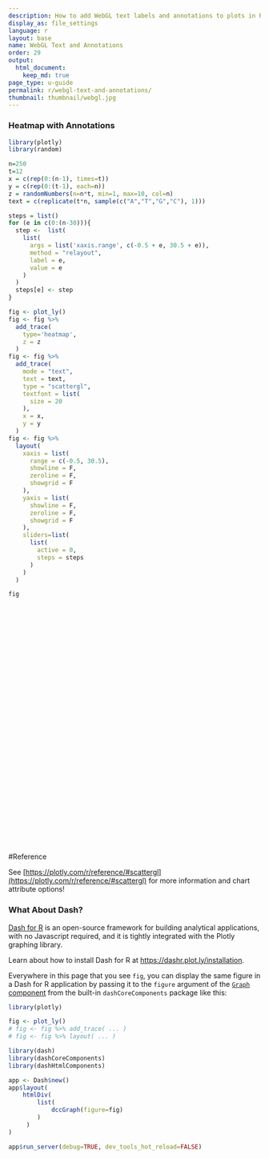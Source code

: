 ```yaml
---
description: How to add WebGL text labels and annotations to plots in R.
display_as: file_settings
language: r
layout: base
name: WebGL Text and Annotations
order: 29
output:
  html_document:
    keep_md: true
page_type: u-guide
permalink: r/webgl-text-and-annotations/
thumbnail: thumbnail/webgl.jpg
---
```


### Heatmap with Annotations


``` r
library(plotly)
library(random)

n=250
t=12
x = c(rep(0:(n-1), times=t))
y = c(rep(0:(t-1), each=n))
z = randomNumbers(n=n*t, min=1, max=10, col=n)
text = c(replicate(t*n, sample(c("A","T","G","C"), 1)))

steps = list()
for (e in c(0:(n-30))){
  step <-  list(
    list(
      args = list('xaxis.range', c(-0.5 + e, 30.5 + e)),
      method = "relayout",
      label = e,
      value = e
    )
  )
  steps[e] <- step
}

fig <- plot_ly() 
fig <- fig %>%
  add_trace(
    type='heatmap',
    z = z
  ) 
fig <- fig %>%
  add_trace(
    mode = "text",
    text = text,
    type = "scattergl",
    textfont = list(
      size = 20
    ),
    x = x,
    y = y
  ) 
fig <- fig %>%
  layout(
    xaxis = list(
      range = c(-0.5, 30.5),
      showline = F,
      zeroline = F,
      showgrid = F
    ),
    yaxis = list(
      showline = F,
      zeroline = F,
      showgrid = F
    ),
    sliders=list(
      list(
        active = 0,
        steps = steps
      )
    )
  )

fig
```

<div class="plotly html-widget html-fill-item" id="htmlwidget-48cfba332059d486c2c0" style="width:672px;height:480px;"></div>
<script type="application/json" data-for="htmlwidget-48cfba332059d486c2c0">{"x":{"visdat":{"28462fe44df9":["function () ","plotlyVisDat"]},"cur_data":"28462fe44df9","attrs":{"28462fe44df9":{"alpha_stroke":1,"sizes":[10,100],"spans":[1,20],"type":"heatmap","z":[[3,3,4,8,4,8,5,9,5,6,2,10,5,1,6,10,5,5,10,10,5,7,7,5,10,4,9,4,4,4,1,6,10,9,9,7,3,9,10,5,7,4,5,3,7,6,9,5,7,9,5,8,9,3,1,6,2,7,1,4,5,4,9,8,10,8,9,6,2,4,1,6,2,8,8,8,6,4,9,5,3,4,4,8,3,6,1,8,8,6,3,4,6,8,1,10,7,1,1,4,2,3,2,3,10,7,2,10,10,8,6,6,4,7,3,9,4,6,7,6,7,7,8,1,8,9,9,3,6,8,8,7,6,6,6,4,4,1,4,9,8,6,2,3,8,8,8,4,1,7,1,8,2,3,8,4,7,6,6,10,1,1,8,8,2,3,10,10,3,3,8,5,2,5,5,1,8,7,3,6,10,9,3,9,8,5,6,5,5,8,5,9,5,3,5,4,8,10,2,9,9,4,6,10,5,7,5,9,10,9,8,5,10,9,5,3,10,9,2,1,1,6,7,6,5,10,3,4,5,2,7,7,5,7,7,9,1,6,8,7,6,10,2,4,7,5,3,5,6,10],[10,3,8,7,2,2,1,1,5,10,9,7,10,5,1,8,5,10,8,4,9,8,6,2,9,8,10,1,6,8,1,1,3,2,7,3,6,5,3,9,9,1,2,9,3,5,9,1,1,6,4,2,5,7,6,5,5,10,6,5,8,7,10,9,5,8,6,10,4,4,3,5,8,8,5,3,3,6,9,6,4,3,10,7,3,3,1,1,7,9,7,2,5,3,6,4,10,6,4,4,9,2,1,10,10,8,7,2,1,3,10,4,2,7,8,3,1,6,2,1,7,9,7,8,4,8,8,1,10,10,8,2,4,4,7,9,1,8,1,2,4,7,1,1,3,1,6,1,6,4,8,4,1,4,5,1,3,3,10,1,6,10,2,4,6,7,4,5,7,3,10,7,7,5,6,9,9,3,1,3,2,8,4,2,4,2,10,5,5,9,1,1,3,8,6,8,9,7,2,2,7,9,5,5,2,5,5,6,8,5,8,9,7,6,3,5,1,3,9,4,3,10,3,8,3,6,7,5,6,2,4,10,8,5,9,3,9,5,3,1,6,5,10,3,6,4,9,4,9,3],[5,2,7,9,8,3,1,10,7,8,5,10,2,1,6,6,10,5,4,7,5,5,1,9,2,10,3,3,3,8,8,1,9,5,4,2,2,5,9,8,3,4,3,7,4,1,1,7,8,4,4,6,6,9,2,9,5,6,5,5,7,5,10,10,8,9,5,4,10,5,6,2,10,3,4,3,4,3,5,1,5,9,2,10,3,10,3,8,9,4,2,5,4,2,1,9,7,6,3,1,8,2,2,1,9,9,1,10,8,2,5,3,6,3,5,5,4,3,9,3,3,8,2,3,5,3,4,8,8,7,1,6,9,4,3,1,1,5,7,8,6,10,4,9,1,4,6,3,1,7,8,2,4,5,8,5,5,10,3,1,9,4,1,6,7,8,1,3,1,1,5,5,9,3,2,2,5,3,1,2,7,2,6,7,7,2,9,3,7,3,6,8,3,3,4,2,5,8,8,5,6,1,1,1,1,2,5,1,7,7,10,10,2,5,9,3,7,3,4,5,10,5,7,7,7,1,6,10,2,1,4,4,1,5,4,10,6,10,10,7,8,7,6,7,2,10,5,4,10,6],[4,10,6,2,9,4,3,9,5,10,6,10,9,1,10,1,2,8,8,10,6,8,9,10,9,7,4,1,5,4,1,1,5,7,3,7,1,2,2,10,4,10,6,2,5,6,1,7,7,8,6,4,8,1,9,4,5,5,2,7,8,10,6,6,6,3,3,10,3,6,8,6,2,2,10,5,10,4,2,7,7,2,9,1,5,9,3,2,4,10,4,9,1,3,5,9,9,9,1,4,8,9,9,7,7,5,1,6,2,1,9,5,5,1,8,4,3,6,1,2,5,9,7,6,7,3,3,1,9,9,4,3,5,5,4,2,4,5,3,7,1,8,3,1,9,10,3,7,10,4,3,6,9,8,4,2,10,5,8,2,3,9,4,5,3,9,1,7,8,10,1,7,10,1,5,5,8,8,6,9,10,9,8,9,5,3,10,5,7,8,6,2,3,5,9,7,10,4,3,4,8,4,6,1,1,7,2,1,6,8,4,5,4,10,7,9,5,6,7,7,2,8,3,2,6,1,8,1,2,1,2,6,3,7,3,2,4,5,3,9,5,10,2,7,2,6,9,8,2,5],[2,5,9,9,3,3,8,10,9,7,2,9,6,8,3,9,6,10,8,10,7,9,7,8,8,3,8,1,5,3,4,2,9,2,10,6,4,8,6,9,5,4,2,2,1,1,1,9,3,5,4,6,4,3,10,6,9,4,5,7,3,7,10,10,8,7,8,4,9,9,9,1,3,2,5,6,4,10,6,5,4,10,3,4,5,9,8,7,2,10,1,3,3,6,9,2,6,9,3,9,1,10,7,4,8,7,4,6,9,9,8,4,5,4,4,4,7,1,7,4,10,4,2,4,9,7,9,10,2,10,10,7,3,1,4,8,6,6,4,4,3,5,7,10,1,4,1,6,2,7,10,3,4,5,7,8,4,8,10,9,5,2,8,4,3,9,9,10,10,4,7,4,8,4,3,1,2,3,5,7,10,5,2,8,4,5,1,7,2,7,4,4,1,8,5,2,1,3,8,5,2,4,4,4,3,8,2,8,9,3,6,4,6,7,6,1,1,6,9,7,9,4,9,3,9,6,4,1,1,10,5,5,3,4,6,3,9,1,9,8,6,1,5,4,6,5,1,6,8,5],[1,5,8,10,3,7,5,3,2,2,2,10,5,4,9,7,1,7,6,1,6,3,5,6,3,10,9,4,6,5,2,1,6,9,5,7,6,9,8,7,7,4,6,4,8,1,3,6,6,4,3,10,6,6,6,3,9,9,1,7,4,9,3,7,8,6,7,4,10,5,8,10,2,3,7,3,9,7,9,9,3,6,9,9,2,7,3,10,3,6,7,8,4,4,8,3,8,1,8,3,3,8,10,8,4,4,1,5,6,3,4,10,1,3,2,5,3,8,7,6,6,2,10,6,5,8,9,9,7,5,5,6,7,10,9,8,9,4,10,8,5,6,4,8,8,8,2,7,10,8,6,2,1,9,5,1,5,1,3,2,10,4,9,8,9,1,8,9,2,4,7,6,5,9,4,6,4,1,9,4,6,4,4,8,3,7,5,8,4,2,5,1,6,1,1,7,2,7,2,4,3,6,7,7,9,5,6,4,5,3,9,4,3,1,10,5,9,7,7,8,8,3,10,7,8,9,7,5,9,10,7,5,10,9,4,6,2,10,1,2,1,2,5,4,6,3,8,1,3,10],[3,9,8,7,5,7,3,8,4,9,4,4,5,9,7,2,9,1,10,8,3,8,9,2,8,8,6,8,1,7,7,7,6,9,3,3,2,8,8,9,3,7,10,8,2,7,10,7,9,1,8,5,6,3,1,9,1,3,9,9,1,8,3,7,9,10,5,10,10,3,1,8,10,7,10,6,8,1,8,2,4,7,5,10,5,7,2,7,10,8,1,9,8,2,2,1,7,4,10,8,7,1,1,8,6,8,6,1,4,6,7,7,7,7,5,5,3,4,5,3,10,10,10,7,2,3,1,8,6,1,2,1,7,5,7,3,1,7,10,4,1,1,6,5,5,9,6,1,8,3,5,8,6,10,3,8,1,4,7,9,1,8,8,6,3,3,3,1,2,7,6,2,9,2,9,6,2,3,2,1,4,4,6,4,4,9,1,5,7,8,10,3,2,9,5,6,4,9,8,10,5,10,4,4,4,6,9,2,4,7,3,2,6,5,1,6,6,7,10,5,8,8,4,2,3,7,4,6,6,6,8,8,4,5,6,1,9,1,9,6,10,1,8,5,9,9,10,7,1,7],[1,1,8,10,10,6,8,4,7,2,7,2,10,4,3,7,4,4,1,2,10,7,4,4,1,9,7,3,4,8,1,6,1,4,4,5,9,2,6,4,7,9,3,10,5,6,3,8,1,5,6,3,9,6,1,1,3,6,8,10,6,9,8,4,8,6,1,7,6,5,4,6,8,9,7,5,2,6,10,8,5,8,8,5,1,5,7,8,4,8,7,10,10,6,5,2,10,7,8,9,8,5,3,9,8,9,2,5,10,6,5,2,10,3,7,7,9,5,4,4,7,5,9,8,3,10,3,5,9,3,8,5,5,10,6,5,2,2,8,7,1,2,5,2,6,3,4,7,9,2,7,8,2,10,10,2,3,7,8,10,2,2,3,1,5,2,1,8,6,6,4,2,4,10,10,9,4,1,9,1,7,10,5,10,1,2,1,3,10,8,3,9,2,7,1,4,9,8,5,1,8,4,10,2,2,9,10,10,5,2,8,9,5,6,2,6,3,2,4,7,6,3,1,8,1,9,7,8,3,1,2,2,8,9,2,8,9,4,7,10,7,5,1,3,1,1,9,1,4,3],[3,2,2,10,5,10,7,4,9,1,5,1,1,1,3,2,5,2,5,4,1,7,1,5,7,7,5,5,4,7,6,6,1,9,6,6,1,10,2,4,5,8,9,2,7,6,4,4,7,1,7,7,5,3,8,3,3,10,2,9,10,6,9,1,2,2,4,2,10,4,8,2,1,2,9,5,10,9,2,2,10,10,3,3,9,6,3,10,1,8,8,3,8,4,10,6,1,10,4,3,7,10,2,7,8,9,3,1,10,7,2,8,10,8,10,8,1,5,10,10,5,9,9,10,5,8,1,3,4,5,9,1,3,4,9,9,2,1,6,2,3,2,6,10,8,6,8,9,8,8,3,5,3,8,9,5,2,6,7,8,3,6,10,6,3,7,4,3,7,5,9,2,10,7,2,3,9,10,6,4,2,2,2,10,9,10,9,2,6,9,8,7,4,9,9,10,4,5,7,4,3,9,7,7,6,4,4,5,3,6,10,6,3,2,9,4,4,6,2,9,6,4,9,1,8,10,4,3,8,8,1,3,5,5,5,1,4,4,9,9,6,3,9,6,5,5,9,10,4,2],[10,5,9,8,1,2,8,4,2,2,2,6,6,9,10,9,1,9,1,2,8,10,8,1,8,2,2,4,2,9,2,2,3,9,9,2,10,5,10,2,4,3,5,5,10,2,8,9,2,9,9,9,7,7,10,3,8,9,9,10,7,10,7,8,9,8,2,7,3,3,3,2,1,4,1,10,9,9,9,9,7,2,3,7,1,7,9,7,3,4,8,10,3,8,4,8,6,7,5,7,8,8,5,2,8,1,2,4,10,7,9,5,1,4,6,4,6,6,3,1,2,3,8,3,5,7,10,3,4,4,7,8,1,1,7,8,1,10,9,5,5,8,9,6,5,3,6,3,7,6,10,3,5,4,6,3,8,4,10,2,9,1,3,4,4,4,7,9,8,7,5,1,3,10,4,5,3,1,7,8,2,9,1,9,9,2,3,6,9,9,7,10,5,5,7,10,8,3,6,1,6,8,10,6,7,2,2,2,5,5,3,10,10,6,1,6,1,8,1,2,10,8,2,9,9,5,9,8,8,6,6,3,8,10,9,8,7,8,3,9,2,9,1,2,8,8,2,2,9,5],[2,8,7,3,4,8,5,6,3,7,8,3,10,1,6,2,3,5,1,8,6,7,3,10,1,3,7,8,10,1,5,1,8,4,7,8,6,5,6,1,9,6,5,3,4,3,9,3,8,1,9,10,6,10,9,10,4,1,7,1,4,10,3,4,9,2,3,8,1,10,7,6,8,4,1,6,4,5,4,6,6,2,7,4,7,3,8,10,6,5,8,7,9,8,7,1,10,3,9,4,10,4,2,2,8,7,7,10,6,7,7,7,1,5,7,3,5,4,3,8,8,9,6,8,5,3,3,8,10,10,2,6,1,3,6,10,4,7,10,8,8,9,8,4,4,6,7,4,6,4,8,3,8,3,8,8,8,10,4,5,6,8,10,1,10,9,4,6,6,4,7,7,8,9,4,7,9,2,3,4,4,9,9,10,5,10,8,6,2,7,5,3,3,9,6,6,7,8,2,9,8,6,10,9,2,1,5,6,6,3,3,8,7,7,5,6,9,6,9,10,7,3,10,10,10,3,6,3,4,6,7,7,7,9,4,6,10,7,4,10,4,4,7,8,2,1,9,1,6,1],[3,8,9,8,1,8,1,1,9,10,2,8,6,3,3,9,3,8,3,7,4,4,8,4,7,4,3,5,7,2,10,7,3,2,6,6,10,7,5,5,2,5,1,3,9,6,7,9,3,1,6,5,9,3,8,4,8,6,7,1,6,7,1,8,4,7,7,4,7,3,7,9,7,2,5,3,4,8,3,3,9,10,1,3,10,8,8,5,5,6,1,8,6,5,10,3,4,4,4,9,8,3,3,5,3,1,9,2,10,3,4,2,4,9,2,1,6,2,4,6,1,8,2,6,5,8,5,3,9,7,8,8,7,2,6,7,8,9,5,8,10,2,5,9,8,6,10,3,4,4,4,2,10,7,7,10,6,8,7,2,10,3,2,5,1,10,4,2,9,6,10,2,6,2,8,5,1,2,6,5,1,3,1,7,5,2,6,2,1,9,6,7,3,1,2,2,4,5,3,7,9,2,8,10,3,6,4,3,5,3,9,8,4,8,8,8,4,2,8,6,6,1,5,5,4,7,10,9,1,9,3,9,10,3,6,6,9,10,5,7,8,1,10,5,1,2,5,5,1,7]],"inherit":true},"28462fe44df9.1":{"alpha_stroke":1,"sizes":[10,100],"spans":[1,20],"mode":"text","text":["G","A","C","A","A","A","C","G","A","G","T","G","G","G","C","G","T","A","A","C","T","G","G","A","T","C","A","T","G","C","G","C","C","T","G","A","C","G","T","A","T","T","T","A","G","G","A","A","A","A","G","C","G","T","T","G","G","C","C","C","A","G","A","A","C","G","A","C","C","T","C","A","A","A","C","G","T","A","T","A","T","C","T","C","A","T","A","C","C","T","A","G","G","T","C","T","G","G","C","C","T","C","C","G","A","G","C","C","A","C","A","G","C","T","A","A","G","C","A","A","T","T","G","C","T","C","T","C","A","G","A","T","T","T","C","T","T","T","G","C","G","G","G","A","T","T","C","C","C","G","T","C","C","G","A","T","C","G","C","G","A","G","G","C","T","T","C","T","C","A","G","G","C","A","A","T","T","C","A","A","G","T","C","A","A","C","G","C","G","G","G","C","T","C","T","T","T","C","A","C","G","T","C","T","C","C","G","A","T","C","G","G","C","G","C","C","G","T","C","T","T","A","G","G","T","C","A","A","C","A","G","T","G","C","T","C","G","T","C","A","G","T","C","A","C","G","T","A","T","G","A","A","G","A","G","C","T","T","G","A","T","A","C","G","C","T","G","C","T","T","G","C","C","G","C","A","G","C","G","T","A","A","A","C","T","A","C","A","G","T","C","T","A","T","A","C","C","C","A","G","T","A","A","G","T","T","C","G","C","C","A","T","A","A","T","G","C","C","C","T","G","A","T","T","T","A","C","G","G","T","A","C","A","C","G","A","A","C","T","A","A","C","T","T","A","T","G","A","G","C","G","A","T","G","C","C","A","C","A","A","C","C","G","T","T","G","G","A","A","T","C","C","C","C","G","C","G","A","G","T","G","A","C","A","C","A","C","T","G","A","A","G","A","G","T","G","A","C","G","G","C","C","A","G","A","G","C","T","T","A","G","A","G","A","G","T","T","T","C","G","C","A","C","G","G","T","C","G","C","A","T","A","A","C","A","T","C","T","C","T","A","G","G","A","A","C","G","T","C","C","A","G","G","C","C","A","C","G","G","C","A","G","T","T","T","A","A","A","G","C","G","G","T","C","G","C","T","C","C","G","G","G","T","A","T","G","T","A","G","G","G","G","C","T","G","C","A","C","T","T","A","A","C","G","A","A","T","T","A","T","G","A","A","C","A","G","C","A","C","A","C","G","C","C","T","T","A","C","A","T","C","A","C","C","A","G","C","G","G","G","A","T","A","T","A","C","G","C","G","A","C","A","C","C","G","C","T","A","T","G","A","G","T","C","T","A","T","C","C","G","T","C","C","T","T","C","C","A","T","A","T","T","T","C","C","T","T","C","G","T","T","C","G","A","G","C","T","G","C","C","G","C","G","C","C","G","T","T","A","C","G","C","T","C","G","T","T","G","A","G","T","G","A","G","T","C","T","C","C","A","T","C","C","A","T","C","T","C","T","C","G","T","A","C","T","A","T","T","A","T","G","C","G","G","C","C","C","C","A","G","A","A","G","C","A","G","C","A","A","C","C","C","A","C","G","G","T","G","A","T","G","A","T","C","A","A","A","G","T","A","C","C","G","G","C","G","C","T","G","C","C","G","G","T","A","A","A","G","A","A","T","C","G","A","G","G","G","A","G","C","T","T","C","A","G","C","T","A","C","A","A","T","A","T","T","A","T","A","T","A","A","C","G","A","A","G","C","T","A","T","C","A","C","T","G","T","G","G","A","A","A","T","T","T","G","T","C","T","G","C","C","T","C","A","C","A","A","A","T","C","G","G","T","T","T","A","C","G","A","T","C","C","T","A","T","G","C","A","T","G","C","G","T","A","C","G","G","A","T","G","C","T","C","A","A","T","G","G","A","A","G","C","C","T","T","C","T","A","G","T","A","T","A","C","G","G","G","C","T","T","G","T","T","C","C","C","G","G","A","A","C","G","T","A","A","A","G","C","G","C","G","A","G","C","G","C","T","C","A","A","A","A","T","G","G","T","G","T","A","C","C","G","C","G","G","C","A","C","C","C","T","T","C","T","G","G","T","G","C","T","T","C","G","C","T","T","G","A","A","A","G","G","T","T","T","G","C","A","A","C","A","G","T","C","C","C","T","C","A","A","G","C","G","C","T","C","G","T","C","T","A","G","C","C","C","C","A","A","C","C","T","A","A","C","T","A","C","C","A","G","G","C","G","G","C","T","C","C","T","G","A","C","G","G","G","A","C","G","T","C","C","G","T","A","G","A","C","A","G","A","C","G","A","T","A","G","G","A","C","A","C","A","G","T","G","T","C","T","G","A","T","A","T","C","C","C","G","T","G","A","T","G","C","C","C","G","G","C","C","G","C","A","T","C","C","T","C","C","C","G","C","T","C","T","C","C","G","T","T","T","A","T","G","A","T","A","A","A","G","T","C","A","C","T","T","G","C","C","A","T","G","A","A","T","T","A","C","T","C","G","A","C","C","C","A","A","T","T","T","G","A","T","C","T","C","T","A","T","T","C","A","A","T","T","G","C","T","A","T","A","T","A","C","T","T","C","T","G","T","G","A","A","G","G","C","C","T","T","G","A","C","C","T","G","A","C","C","T","C","C","A","A","C","C","C","T","T","A","A","A","T","G","G","G","A","T","A","A","A","A","T","T","A","T","T","G","A","T","T","C","T","G","A","T","T","C","G","C","G","A","G","G","A","G","A","T","A","T","A","T","A","A","A","A","C","G","C","A","A","A","T","C","C","A","C","A","C","C","C","T","A","A","G","A","G","C","G","G","A","C","C","G","G","G","G","G","A","A","A","G","G","T","T","A","C","T","A","G","C","G","G","T","C","T","C","C","T","T","A","C","A","C","T","C","G","A","T","G","C","C","C","C","C","G","G","G","G","C","A","A","C","A","A","T","A","T","G","G","T","C","A","T","T","T","A","C","A","G","A","C","C","C","T","T","C","G","T","A","A","C","A","G","A","C","A","T","T","A","A","G","T","A","T","C","C","T","T","A","T","A","G","C","G","C","A","G","A","T","A","C","C","G","G","T","C","G","T","G","G","G","A","G","T","G","C","A","G","A","T","G","A","G","A","G","T","T","A","G","T","T","T","T","A","A","G","T","G","A","A","C","C","T","G","A","T","C","G","A","C","G","A","T","A","C","A","T","G","T","C","T","T","A","C","T","G","G","G","G","C","G","C","G","G","G","C","G","C","C","C","A","A","G","C","G","C","A","T","T","G","G","A","A","C","A","G","A","G","C","T","T","T","A","T","G","T","A","T","C","A","A","A","G","T","T","T","C","C","C","A","T","T","A","T","G","C","C","T","A","G","G","G","C","T","A","T","A","A","T","C","C","C","A","A","C","C","G","G","T","A","T","G","T","G","T","C","T","G","T","C","C","T","C","A","C","G","C","G","A","A","T","G","T","A","A","T","A","A","C","A","C","C","G","A","T","T","A","C","A","A","G","T","A","A","T","T","C","A","A","G","C","C","G","C","G","A","A","T","A","A","A","T","C","G","A","C","A","T","C","G","C","T","G","A","G","C","G","T","C","C","A","G","T","C","G","C","A","C","A","A","G","A","G","A","T","C","G","G","A","C","G","C","A","G","A","A","T","C","C","G","C","T","G","G","A","C","A","T","T","C","T","A","A","A","G","T","T","T","G","A","C","C","C","A","C","C","C","C","T","G","T","G","A","C","T","G","T","G","T","T","T","T","A","G","T","T","T","G","C","T","C","A","G","G","A","A","A","A","T","C","T","A","A","T","C","A","T","A","T","C","G","T","A","G","A","G","A","G","T","C","T","A","A","G","T","G","G","G","C","T","A","C","T","A","A","A","A","C","C","A","A","A","C","T","C","C","A","T","T","A","A","C","C","G","C","C","A","A","A","A","T","G","A","G","G","A","C","T","C","C","C","A","T","T","G","T","C","C","A","T","T","A","A","A","C","C","G","C","C","T","G","C","T","T","C","C","G","A","A","A","A","G","G","C","G","G","T","A","A","C","C","C","T","C","G","C","T","G","G","G","G","A","C","A","T","A","A","C","T","T","T","G","C","G","G","A","G","G","A","C","C","T","T","A","C","G","G","T","C","C","T","A","T","C","G","C","G","T","G","C","C","C","T","T","G","T","A","G","A","G","A","C","A","C","T","G","C","A","A","G","G","A","T","A","T","C","T","G","C","A","G","C","A","A","G","T","C","A","A","A","G","G","G","C","C","C","A","G","A","A","A","C","C","C","T","A","T","C","A","G","A","T","A","T","T","C","G","T","G","T","A","C","C","A","A","A","G","C","G","T","T","G","C","G","A","A","G","C","C","G","T","G","T","A","A","C","G","G","G","A","C","C","C","T","C","T","C","C","A","T","A","C","G","G","C","T","C","A","A","A","T","C","T","A","A","A","A","G","T","C","A","A","C","G","A","C","T","A","C","G","G","A","T","G","G","C","T","A","T","T","A","T","C","T","A","G","T","C","G","C","G","C","G","G","C","T","A","A","A","T","T","C","G","T","C","G","C","G","C","A","G","C","G","A","C","C","G","T","C","A","A","A","A","T","C","C","G","A","G","A","A","T","G","T","C","C","T","A","A","A","T","A","C","T","T","C","T","C","C","C","T","A","A","G","A","A","T","G","C","C","A","G","T","A","G","T","A","A","G","T","G","G","A","T","C","A","A","A","G","A","T","C","T","A","T","C","C","C","A","G","C","A","A","C","G","T","C","A","G","G","C","T","A","G","A","G","A","G","A","T","T","C","C","T","C","T","C","A","G","C","G","G","C","C","T","T","C","A","T","C","A","C","G","G","A","C","C","T","T","G","G","G","A","T","A","A","A","T","C","C","T","C","C","A","T","G","T","T","C","A","T","C","C","C","G","G","G","A","A","C","A","C","G","T","G","T","C","C","T","C","T","A","C","C","C","G","A","T","A","A","G","T","T","C","G","C","T","G","T","A","G","G","C","C","G","G","C","A","C","T","C","A","A","G","C","C","C","A","A","C","C","A","G","G","G","T","T","C","T","G","T","C","A","C","T","C","C","T","C","G","G","T","G","C","A","C","T","T","G","C","C","C","A","G","C","T","A","C","T","A","T","A","A","T","T","C","A","A","C","T","A","G","T","T","A","T","G","C","G","A","T","G","G","G","A","C","T","A","G","G","T","A","T","A","C","G","A","T","T","C","A","A","G","C","G","G","T","G","A","G","A","C","T","T","G","T","A","T","A","A","G","A","T","G","T","T","C","C","A","T","G","T","T","A","A","G","C","G","C","T","T","T","G","A","C","A","C","A","C","C","G","C","A","T","T","C","G","G","G","C","C","G","A","G","T","T","G","C","C","T","G","G","A","A","T","G","A","A","G","A","C","T","C","A","C","A","G","A","A","A","T","A","T","C","A","G","T","C","C","T","T","G","T","G","A","C","G","G","C","G","A","C","C","C","C","G","G","A","T","A","T","C","T","T","A","C","G","A","T","T","C","C","A","T","G","C","A","G","T","T","T","C","C","G","A","T","T","A","G","G","A","C","T","A","T","A","G","T","T","C","A","A","C","A","G","T","G","A","A","G","A","C","C","T","A","A","A","A","C","C","C","G","T","T","A","T","C","C","C","T","G","T","G","A","G","G","G","C","C","G","C","A","G","T","A","T","G","A","T","A","A","T","T","A","G","A","G","C","T","C","A","A","G","T","A","T","A","A","G","A","A","A","A","T","G","A","A","G","G","A","T","A","C","T","C","T","A","G","C","T","T","C","A","C","C","T","A","G","G","A","A","G","A","G","C","G","T","C","C","C","T","A","A","G","A","C","C","C","T","G","A","A","G","T","G","A","G","A","C","T","G","T","A","T","G","C","C","T","T","G","C","A","G","C","G","C","T","C","C","C","C","T","C","A","A","A","T","G","G","C","C","A","T","C","C","C","A","T","G","C","A","T","T","G","G","C","T","A","T","C","C","C","C","T","A","C","G","A","G","C","G","C","T","T","T","G","T","T","T","G","A","C","T","C","G","A","T","T","C","A","G","A","T","T","G","A","C","G","G","G","T","C","G","C","G","A","A","C","G","A","A","G","A","C","T","C","C","A","A","T","C","C","T","G","T","A","C","G","G","A","G","T","C","A","G","T","A","G","A","G","T","G","G","T","C","G","T","A","C","A","C","C","A","C","G","C","G","A","T","G","A","T","A","C","G","T","T","T","C","A","C","T","C","A","T","C","T","C","G","C","G","T","C","G","G","T","C","A","A","A","C","C","G","G","A","T","G","G","C","T","A","A","C","G","C","A","G","C","G","T","A","T","A","G","A","G","C","T","C","T","G","G","A","T","A","T","C","G","A","A","G","T","G","T","G","G","T","C","C","C","G","T","T","C","A","A","A","T","G","T","T","C","T","G","A","G","T","G","G","G","A","T","G","C","C","C","T","G","T","C","T","T","A","A","T","C","G","T","T","A","G","T","C","C","G","A","A","G","C","C","C","C","C","G","A","C","G","A","A","C","T","A","C","T","T","T","G","C","T","A","A","C","G","A","C","C","C","T","G","A","A","G","A","G","C","G","G","G","A","T","T","G","A","C","T","C","G","G","G","G","C","G","C","C","T","A","G","G","C","C","C","C","C","C","T","C","A","T","G","G","A","T","G","T","G","G","C","A","A","A","T","C","T","C","A","C","G","T","A","C","C","G","A","C","A","C","G","C","A","G","G","A","T","G","T","C","G","A","T","C","A","C","G","G","G","G","T","G","G","T","A","G","A","T","G","T","A","G","A","T","C","G","G","C","A","A","A","G","C","G","T","T","C","T","G","C","A","T","A","G","T"],"type":"scattergl","textfont":{"size":20},"x":[0,1,2,3,4,5,6,7,8,9,10,11,12,13,14,15,16,17,18,19,20,21,22,23,24,25,26,27,28,29,30,31,32,33,34,35,36,37,38,39,40,41,42,43,44,45,46,47,48,49,50,51,52,53,54,55,56,57,58,59,60,61,62,63,64,65,66,67,68,69,70,71,72,73,74,75,76,77,78,79,80,81,82,83,84,85,86,87,88,89,90,91,92,93,94,95,96,97,98,99,100,101,102,103,104,105,106,107,108,109,110,111,112,113,114,115,116,117,118,119,120,121,122,123,124,125,126,127,128,129,130,131,132,133,134,135,136,137,138,139,140,141,142,143,144,145,146,147,148,149,150,151,152,153,154,155,156,157,158,159,160,161,162,163,164,165,166,167,168,169,170,171,172,173,174,175,176,177,178,179,180,181,182,183,184,185,186,187,188,189,190,191,192,193,194,195,196,197,198,199,200,201,202,203,204,205,206,207,208,209,210,211,212,213,214,215,216,217,218,219,220,221,222,223,224,225,226,227,228,229,230,231,232,233,234,235,236,237,238,239,240,241,242,243,244,245,246,247,248,249,0,1,2,3,4,5,6,7,8,9,10,11,12,13,14,15,16,17,18,19,20,21,22,23,24,25,26,27,28,29,30,31,32,33,34,35,36,37,38,39,40,41,42,43,44,45,46,47,48,49,50,51,52,53,54,55,56,57,58,59,60,61,62,63,64,65,66,67,68,69,70,71,72,73,74,75,76,77,78,79,80,81,82,83,84,85,86,87,88,89,90,91,92,93,94,95,96,97,98,99,100,101,102,103,104,105,106,107,108,109,110,111,112,113,114,115,116,117,118,119,120,121,122,123,124,125,126,127,128,129,130,131,132,133,134,135,136,137,138,139,140,141,142,143,144,145,146,147,148,149,150,151,152,153,154,155,156,157,158,159,160,161,162,163,164,165,166,167,168,169,170,171,172,173,174,175,176,177,178,179,180,181,182,183,184,185,186,187,188,189,190,191,192,193,194,195,196,197,198,199,200,201,202,203,204,205,206,207,208,209,210,211,212,213,214,215,216,217,218,219,220,221,222,223,224,225,226,227,228,229,230,231,232,233,234,235,236,237,238,239,240,241,242,243,244,245,246,247,248,249,0,1,2,3,4,5,6,7,8,9,10,11,12,13,14,15,16,17,18,19,20,21,22,23,24,25,26,27,28,29,30,31,32,33,34,35,36,37,38,39,40,41,42,43,44,45,46,47,48,49,50,51,52,53,54,55,56,57,58,59,60,61,62,63,64,65,66,67,68,69,70,71,72,73,74,75,76,77,78,79,80,81,82,83,84,85,86,87,88,89,90,91,92,93,94,95,96,97,98,99,100,101,102,103,104,105,106,107,108,109,110,111,112,113,114,115,116,117,118,119,120,121,122,123,124,125,126,127,128,129,130,131,132,133,134,135,136,137,138,139,140,141,142,143,144,145,146,147,148,149,150,151,152,153,154,155,156,157,158,159,160,161,162,163,164,165,166,167,168,169,170,171,172,173,174,175,176,177,178,179,180,181,182,183,184,185,186,187,188,189,190,191,192,193,194,195,196,197,198,199,200,201,202,203,204,205,206,207,208,209,210,211,212,213,214,215,216,217,218,219,220,221,222,223,224,225,226,227,228,229,230,231,232,233,234,235,236,237,238,239,240,241,242,243,244,245,246,247,248,249,0,1,2,3,4,5,6,7,8,9,10,11,12,13,14,15,16,17,18,19,20,21,22,23,24,25,26,27,28,29,30,31,32,33,34,35,36,37,38,39,40,41,42,43,44,45,46,47,48,49,50,51,52,53,54,55,56,57,58,59,60,61,62,63,64,65,66,67,68,69,70,71,72,73,74,75,76,77,78,79,80,81,82,83,84,85,86,87,88,89,90,91,92,93,94,95,96,97,98,99,100,101,102,103,104,105,106,107,108,109,110,111,112,113,114,115,116,117,118,119,120,121,122,123,124,125,126,127,128,129,130,131,132,133,134,135,136,137,138,139,140,141,142,143,144,145,146,147,148,149,150,151,152,153,154,155,156,157,158,159,160,161,162,163,164,165,166,167,168,169,170,171,172,173,174,175,176,177,178,179,180,181,182,183,184,185,186,187,188,189,190,191,192,193,194,195,196,197,198,199,200,201,202,203,204,205,206,207,208,209,210,211,212,213,214,215,216,217,218,219,220,221,222,223,224,225,226,227,228,229,230,231,232,233,234,235,236,237,238,239,240,241,242,243,244,245,246,247,248,249,0,1,2,3,4,5,6,7,8,9,10,11,12,13,14,15,16,17,18,19,20,21,22,23,24,25,26,27,28,29,30,31,32,33,34,35,36,37,38,39,40,41,42,43,44,45,46,47,48,49,50,51,52,53,54,55,56,57,58,59,60,61,62,63,64,65,66,67,68,69,70,71,72,73,74,75,76,77,78,79,80,81,82,83,84,85,86,87,88,89,90,91,92,93,94,95,96,97,98,99,100,101,102,103,104,105,106,107,108,109,110,111,112,113,114,115,116,117,118,119,120,121,122,123,124,125,126,127,128,129,130,131,132,133,134,135,136,137,138,139,140,141,142,143,144,145,146,147,148,149,150,151,152,153,154,155,156,157,158,159,160,161,162,163,164,165,166,167,168,169,170,171,172,173,174,175,176,177,178,179,180,181,182,183,184,185,186,187,188,189,190,191,192,193,194,195,196,197,198,199,200,201,202,203,204,205,206,207,208,209,210,211,212,213,214,215,216,217,218,219,220,221,222,223,224,225,226,227,228,229,230,231,232,233,234,235,236,237,238,239,240,241,242,243,244,245,246,247,248,249,0,1,2,3,4,5,6,7,8,9,10,11,12,13,14,15,16,17,18,19,20,21,22,23,24,25,26,27,28,29,30,31,32,33,34,35,36,37,38,39,40,41,42,43,44,45,46,47,48,49,50,51,52,53,54,55,56,57,58,59,60,61,62,63,64,65,66,67,68,69,70,71,72,73,74,75,76,77,78,79,80,81,82,83,84,85,86,87,88,89,90,91,92,93,94,95,96,97,98,99,100,101,102,103,104,105,106,107,108,109,110,111,112,113,114,115,116,117,118,119,120,121,122,123,124,125,126,127,128,129,130,131,132,133,134,135,136,137,138,139,140,141,142,143,144,145,146,147,148,149,150,151,152,153,154,155,156,157,158,159,160,161,162,163,164,165,166,167,168,169,170,171,172,173,174,175,176,177,178,179,180,181,182,183,184,185,186,187,188,189,190,191,192,193,194,195,196,197,198,199,200,201,202,203,204,205,206,207,208,209,210,211,212,213,214,215,216,217,218,219,220,221,222,223,224,225,226,227,228,229,230,231,232,233,234,235,236,237,238,239,240,241,242,243,244,245,246,247,248,249,0,1,2,3,4,5,6,7,8,9,10,11,12,13,14,15,16,17,18,19,20,21,22,23,24,25,26,27,28,29,30,31,32,33,34,35,36,37,38,39,40,41,42,43,44,45,46,47,48,49,50,51,52,53,54,55,56,57,58,59,60,61,62,63,64,65,66,67,68,69,70,71,72,73,74,75,76,77,78,79,80,81,82,83,84,85,86,87,88,89,90,91,92,93,94,95,96,97,98,99,100,101,102,103,104,105,106,107,108,109,110,111,112,113,114,115,116,117,118,119,120,121,122,123,124,125,126,127,128,129,130,131,132,133,134,135,136,137,138,139,140,141,142,143,144,145,146,147,148,149,150,151,152,153,154,155,156,157,158,159,160,161,162,163,164,165,166,167,168,169,170,171,172,173,174,175,176,177,178,179,180,181,182,183,184,185,186,187,188,189,190,191,192,193,194,195,196,197,198,199,200,201,202,203,204,205,206,207,208,209,210,211,212,213,214,215,216,217,218,219,220,221,222,223,224,225,226,227,228,229,230,231,232,233,234,235,236,237,238,239,240,241,242,243,244,245,246,247,248,249,0,1,2,3,4,5,6,7,8,9,10,11,12,13,14,15,16,17,18,19,20,21,22,23,24,25,26,27,28,29,30,31,32,33,34,35,36,37,38,39,40,41,42,43,44,45,46,47,48,49,50,51,52,53,54,55,56,57,58,59,60,61,62,63,64,65,66,67,68,69,70,71,72,73,74,75,76,77,78,79,80,81,82,83,84,85,86,87,88,89,90,91,92,93,94,95,96,97,98,99,100,101,102,103,104,105,106,107,108,109,110,111,112,113,114,115,116,117,118,119,120,121,122,123,124,125,126,127,128,129,130,131,132,133,134,135,136,137,138,139,140,141,142,143,144,145,146,147,148,149,150,151,152,153,154,155,156,157,158,159,160,161,162,163,164,165,166,167,168,169,170,171,172,173,174,175,176,177,178,179,180,181,182,183,184,185,186,187,188,189,190,191,192,193,194,195,196,197,198,199,200,201,202,203,204,205,206,207,208,209,210,211,212,213,214,215,216,217,218,219,220,221,222,223,224,225,226,227,228,229,230,231,232,233,234,235,236,237,238,239,240,241,242,243,244,245,246,247,248,249,0,1,2,3,4,5,6,7,8,9,10,11,12,13,14,15,16,17,18,19,20,21,22,23,24,25,26,27,28,29,30,31,32,33,34,35,36,37,38,39,40,41,42,43,44,45,46,47,48,49,50,51,52,53,54,55,56,57,58,59,60,61,62,63,64,65,66,67,68,69,70,71,72,73,74,75,76,77,78,79,80,81,82,83,84,85,86,87,88,89,90,91,92,93,94,95,96,97,98,99,100,101,102,103,104,105,106,107,108,109,110,111,112,113,114,115,116,117,118,119,120,121,122,123,124,125,126,127,128,129,130,131,132,133,134,135,136,137,138,139,140,141,142,143,144,145,146,147,148,149,150,151,152,153,154,155,156,157,158,159,160,161,162,163,164,165,166,167,168,169,170,171,172,173,174,175,176,177,178,179,180,181,182,183,184,185,186,187,188,189,190,191,192,193,194,195,196,197,198,199,200,201,202,203,204,205,206,207,208,209,210,211,212,213,214,215,216,217,218,219,220,221,222,223,224,225,226,227,228,229,230,231,232,233,234,235,236,237,238,239,240,241,242,243,244,245,246,247,248,249,0,1,2,3,4,5,6,7,8,9,10,11,12,13,14,15,16,17,18,19,20,21,22,23,24,25,26,27,28,29,30,31,32,33,34,35,36,37,38,39,40,41,42,43,44,45,46,47,48,49,50,51,52,53,54,55,56,57,58,59,60,61,62,63,64,65,66,67,68,69,70,71,72,73,74,75,76,77,78,79,80,81,82,83,84,85,86,87,88,89,90,91,92,93,94,95,96,97,98,99,100,101,102,103,104,105,106,107,108,109,110,111,112,113,114,115,116,117,118,119,120,121,122,123,124,125,126,127,128,129,130,131,132,133,134,135,136,137,138,139,140,141,142,143,144,145,146,147,148,149,150,151,152,153,154,155,156,157,158,159,160,161,162,163,164,165,166,167,168,169,170,171,172,173,174,175,176,177,178,179,180,181,182,183,184,185,186,187,188,189,190,191,192,193,194,195,196,197,198,199,200,201,202,203,204,205,206,207,208,209,210,211,212,213,214,215,216,217,218,219,220,221,222,223,224,225,226,227,228,229,230,231,232,233,234,235,236,237,238,239,240,241,242,243,244,245,246,247,248,249,0,1,2,3,4,5,6,7,8,9,10,11,12,13,14,15,16,17,18,19,20,21,22,23,24,25,26,27,28,29,30,31,32,33,34,35,36,37,38,39,40,41,42,43,44,45,46,47,48,49,50,51,52,53,54,55,56,57,58,59,60,61,62,63,64,65,66,67,68,69,70,71,72,73,74,75,76,77,78,79,80,81,82,83,84,85,86,87,88,89,90,91,92,93,94,95,96,97,98,99,100,101,102,103,104,105,106,107,108,109,110,111,112,113,114,115,116,117,118,119,120,121,122,123,124,125,126,127,128,129,130,131,132,133,134,135,136,137,138,139,140,141,142,143,144,145,146,147,148,149,150,151,152,153,154,155,156,157,158,159,160,161,162,163,164,165,166,167,168,169,170,171,172,173,174,175,176,177,178,179,180,181,182,183,184,185,186,187,188,189,190,191,192,193,194,195,196,197,198,199,200,201,202,203,204,205,206,207,208,209,210,211,212,213,214,215,216,217,218,219,220,221,222,223,224,225,226,227,228,229,230,231,232,233,234,235,236,237,238,239,240,241,242,243,244,245,246,247,248,249,0,1,2,3,4,5,6,7,8,9,10,11,12,13,14,15,16,17,18,19,20,21,22,23,24,25,26,27,28,29,30,31,32,33,34,35,36,37,38,39,40,41,42,43,44,45,46,47,48,49,50,51,52,53,54,55,56,57,58,59,60,61,62,63,64,65,66,67,68,69,70,71,72,73,74,75,76,77,78,79,80,81,82,83,84,85,86,87,88,89,90,91,92,93,94,95,96,97,98,99,100,101,102,103,104,105,106,107,108,109,110,111,112,113,114,115,116,117,118,119,120,121,122,123,124,125,126,127,128,129,130,131,132,133,134,135,136,137,138,139,140,141,142,143,144,145,146,147,148,149,150,151,152,153,154,155,156,157,158,159,160,161,162,163,164,165,166,167,168,169,170,171,172,173,174,175,176,177,178,179,180,181,182,183,184,185,186,187,188,189,190,191,192,193,194,195,196,197,198,199,200,201,202,203,204,205,206,207,208,209,210,211,212,213,214,215,216,217,218,219,220,221,222,223,224,225,226,227,228,229,230,231,232,233,234,235,236,237,238,239,240,241,242,243,244,245,246,247,248,249],"y":[0,0,0,0,0,0,0,0,0,0,0,0,0,0,0,0,0,0,0,0,0,0,0,0,0,0,0,0,0,0,0,0,0,0,0,0,0,0,0,0,0,0,0,0,0,0,0,0,0,0,0,0,0,0,0,0,0,0,0,0,0,0,0,0,0,0,0,0,0,0,0,0,0,0,0,0,0,0,0,0,0,0,0,0,0,0,0,0,0,0,0,0,0,0,0,0,0,0,0,0,0,0,0,0,0,0,0,0,0,0,0,0,0,0,0,0,0,0,0,0,0,0,0,0,0,0,0,0,0,0,0,0,0,0,0,0,0,0,0,0,0,0,0,0,0,0,0,0,0,0,0,0,0,0,0,0,0,0,0,0,0,0,0,0,0,0,0,0,0,0,0,0,0,0,0,0,0,0,0,0,0,0,0,0,0,0,0,0,0,0,0,0,0,0,0,0,0,0,0,0,0,0,0,0,0,0,0,0,0,0,0,0,0,0,0,0,0,0,0,0,0,0,0,0,0,0,0,0,0,0,0,0,0,0,0,0,0,0,0,0,0,0,0,0,0,0,0,0,0,0,1,1,1,1,1,1,1,1,1,1,1,1,1,1,1,1,1,1,1,1,1,1,1,1,1,1,1,1,1,1,1,1,1,1,1,1,1,1,1,1,1,1,1,1,1,1,1,1,1,1,1,1,1,1,1,1,1,1,1,1,1,1,1,1,1,1,1,1,1,1,1,1,1,1,1,1,1,1,1,1,1,1,1,1,1,1,1,1,1,1,1,1,1,1,1,1,1,1,1,1,1,1,1,1,1,1,1,1,1,1,1,1,1,1,1,1,1,1,1,1,1,1,1,1,1,1,1,1,1,1,1,1,1,1,1,1,1,1,1,1,1,1,1,1,1,1,1,1,1,1,1,1,1,1,1,1,1,1,1,1,1,1,1,1,1,1,1,1,1,1,1,1,1,1,1,1,1,1,1,1,1,1,1,1,1,1,1,1,1,1,1,1,1,1,1,1,1,1,1,1,1,1,1,1,1,1,1,1,1,1,1,1,1,1,1,1,1,1,1,1,1,1,1,1,1,1,1,1,1,1,1,1,1,1,1,1,1,1,1,1,1,1,1,1,1,1,1,1,1,1,2,2,2,2,2,2,2,2,2,2,2,2,2,2,2,2,2,2,2,2,2,2,2,2,2,2,2,2,2,2,2,2,2,2,2,2,2,2,2,2,2,2,2,2,2,2,2,2,2,2,2,2,2,2,2,2,2,2,2,2,2,2,2,2,2,2,2,2,2,2,2,2,2,2,2,2,2,2,2,2,2,2,2,2,2,2,2,2,2,2,2,2,2,2,2,2,2,2,2,2,2,2,2,2,2,2,2,2,2,2,2,2,2,2,2,2,2,2,2,2,2,2,2,2,2,2,2,2,2,2,2,2,2,2,2,2,2,2,2,2,2,2,2,2,2,2,2,2,2,2,2,2,2,2,2,2,2,2,2,2,2,2,2,2,2,2,2,2,2,2,2,2,2,2,2,2,2,2,2,2,2,2,2,2,2,2,2,2,2,2,2,2,2,2,2,2,2,2,2,2,2,2,2,2,2,2,2,2,2,2,2,2,2,2,2,2,2,2,2,2,2,2,2,2,2,2,2,2,2,2,2,2,2,2,2,2,2,2,2,2,2,2,2,2,2,2,2,2,2,2,3,3,3,3,3,3,3,3,3,3,3,3,3,3,3,3,3,3,3,3,3,3,3,3,3,3,3,3,3,3,3,3,3,3,3,3,3,3,3,3,3,3,3,3,3,3,3,3,3,3,3,3,3,3,3,3,3,3,3,3,3,3,3,3,3,3,3,3,3,3,3,3,3,3,3,3,3,3,3,3,3,3,3,3,3,3,3,3,3,3,3,3,3,3,3,3,3,3,3,3,3,3,3,3,3,3,3,3,3,3,3,3,3,3,3,3,3,3,3,3,3,3,3,3,3,3,3,3,3,3,3,3,3,3,3,3,3,3,3,3,3,3,3,3,3,3,3,3,3,3,3,3,3,3,3,3,3,3,3,3,3,3,3,3,3,3,3,3,3,3,3,3,3,3,3,3,3,3,3,3,3,3,3,3,3,3,3,3,3,3,3,3,3,3,3,3,3,3,3,3,3,3,3,3,3,3,3,3,3,3,3,3,3,3,3,3,3,3,3,3,3,3,3,3,3,3,3,3,3,3,3,3,3,3,3,3,3,3,3,3,3,3,3,3,3,3,3,3,3,3,4,4,4,4,4,4,4,4,4,4,4,4,4,4,4,4,4,4,4,4,4,4,4,4,4,4,4,4,4,4,4,4,4,4,4,4,4,4,4,4,4,4,4,4,4,4,4,4,4,4,4,4,4,4,4,4,4,4,4,4,4,4,4,4,4,4,4,4,4,4,4,4,4,4,4,4,4,4,4,4,4,4,4,4,4,4,4,4,4,4,4,4,4,4,4,4,4,4,4,4,4,4,4,4,4,4,4,4,4,4,4,4,4,4,4,4,4,4,4,4,4,4,4,4,4,4,4,4,4,4,4,4,4,4,4,4,4,4,4,4,4,4,4,4,4,4,4,4,4,4,4,4,4,4,4,4,4,4,4,4,4,4,4,4,4,4,4,4,4,4,4,4,4,4,4,4,4,4,4,4,4,4,4,4,4,4,4,4,4,4,4,4,4,4,4,4,4,4,4,4,4,4,4,4,4,4,4,4,4,4,4,4,4,4,4,4,4,4,4,4,4,4,4,4,4,4,4,4,4,4,4,4,4,4,4,4,4,4,4,4,4,4,4,4,4,4,4,4,4,4,5,5,5,5,5,5,5,5,5,5,5,5,5,5,5,5,5,5,5,5,5,5,5,5,5,5,5,5,5,5,5,5,5,5,5,5,5,5,5,5,5,5,5,5,5,5,5,5,5,5,5,5,5,5,5,5,5,5,5,5,5,5,5,5,5,5,5,5,5,5,5,5,5,5,5,5,5,5,5,5,5,5,5,5,5,5,5,5,5,5,5,5,5,5,5,5,5,5,5,5,5,5,5,5,5,5,5,5,5,5,5,5,5,5,5,5,5,5,5,5,5,5,5,5,5,5,5,5,5,5,5,5,5,5,5,5,5,5,5,5,5,5,5,5,5,5,5,5,5,5,5,5,5,5,5,5,5,5,5,5,5,5,5,5,5,5,5,5,5,5,5,5,5,5,5,5,5,5,5,5,5,5,5,5,5,5,5,5,5,5,5,5,5,5,5,5,5,5,5,5,5,5,5,5,5,5,5,5,5,5,5,5,5,5,5,5,5,5,5,5,5,5,5,5,5,5,5,5,5,5,5,5,5,5,5,5,5,5,5,5,5,5,5,5,5,5,5,5,5,5,6,6,6,6,6,6,6,6,6,6,6,6,6,6,6,6,6,6,6,6,6,6,6,6,6,6,6,6,6,6,6,6,6,6,6,6,6,6,6,6,6,6,6,6,6,6,6,6,6,6,6,6,6,6,6,6,6,6,6,6,6,6,6,6,6,6,6,6,6,6,6,6,6,6,6,6,6,6,6,6,6,6,6,6,6,6,6,6,6,6,6,6,6,6,6,6,6,6,6,6,6,6,6,6,6,6,6,6,6,6,6,6,6,6,6,6,6,6,6,6,6,6,6,6,6,6,6,6,6,6,6,6,6,6,6,6,6,6,6,6,6,6,6,6,6,6,6,6,6,6,6,6,6,6,6,6,6,6,6,6,6,6,6,6,6,6,6,6,6,6,6,6,6,6,6,6,6,6,6,6,6,6,6,6,6,6,6,6,6,6,6,6,6,6,6,6,6,6,6,6,6,6,6,6,6,6,6,6,6,6,6,6,6,6,6,6,6,6,6,6,6,6,6,6,6,6,6,6,6,6,6,6,6,6,6,6,6,6,6,6,6,6,6,6,6,6,6,6,6,6,7,7,7,7,7,7,7,7,7,7,7,7,7,7,7,7,7,7,7,7,7,7,7,7,7,7,7,7,7,7,7,7,7,7,7,7,7,7,7,7,7,7,7,7,7,7,7,7,7,7,7,7,7,7,7,7,7,7,7,7,7,7,7,7,7,7,7,7,7,7,7,7,7,7,7,7,7,7,7,7,7,7,7,7,7,7,7,7,7,7,7,7,7,7,7,7,7,7,7,7,7,7,7,7,7,7,7,7,7,7,7,7,7,7,7,7,7,7,7,7,7,7,7,7,7,7,7,7,7,7,7,7,7,7,7,7,7,7,7,7,7,7,7,7,7,7,7,7,7,7,7,7,7,7,7,7,7,7,7,7,7,7,7,7,7,7,7,7,7,7,7,7,7,7,7,7,7,7,7,7,7,7,7,7,7,7,7,7,7,7,7,7,7,7,7,7,7,7,7,7,7,7,7,7,7,7,7,7,7,7,7,7,7,7,7,7,7,7,7,7,7,7,7,7,7,7,7,7,7,7,7,7,7,7,7,7,7,7,7,7,7,7,7,7,7,7,7,7,7,7,8,8,8,8,8,8,8,8,8,8,8,8,8,8,8,8,8,8,8,8,8,8,8,8,8,8,8,8,8,8,8,8,8,8,8,8,8,8,8,8,8,8,8,8,8,8,8,8,8,8,8,8,8,8,8,8,8,8,8,8,8,8,8,8,8,8,8,8,8,8,8,8,8,8,8,8,8,8,8,8,8,8,8,8,8,8,8,8,8,8,8,8,8,8,8,8,8,8,8,8,8,8,8,8,8,8,8,8,8,8,8,8,8,8,8,8,8,8,8,8,8,8,8,8,8,8,8,8,8,8,8,8,8,8,8,8,8,8,8,8,8,8,8,8,8,8,8,8,8,8,8,8,8,8,8,8,8,8,8,8,8,8,8,8,8,8,8,8,8,8,8,8,8,8,8,8,8,8,8,8,8,8,8,8,8,8,8,8,8,8,8,8,8,8,8,8,8,8,8,8,8,8,8,8,8,8,8,8,8,8,8,8,8,8,8,8,8,8,8,8,8,8,8,8,8,8,8,8,8,8,8,8,8,8,8,8,8,8,8,8,8,8,8,8,8,8,8,8,8,8,9,9,9,9,9,9,9,9,9,9,9,9,9,9,9,9,9,9,9,9,9,9,9,9,9,9,9,9,9,9,9,9,9,9,9,9,9,9,9,9,9,9,9,9,9,9,9,9,9,9,9,9,9,9,9,9,9,9,9,9,9,9,9,9,9,9,9,9,9,9,9,9,9,9,9,9,9,9,9,9,9,9,9,9,9,9,9,9,9,9,9,9,9,9,9,9,9,9,9,9,9,9,9,9,9,9,9,9,9,9,9,9,9,9,9,9,9,9,9,9,9,9,9,9,9,9,9,9,9,9,9,9,9,9,9,9,9,9,9,9,9,9,9,9,9,9,9,9,9,9,9,9,9,9,9,9,9,9,9,9,9,9,9,9,9,9,9,9,9,9,9,9,9,9,9,9,9,9,9,9,9,9,9,9,9,9,9,9,9,9,9,9,9,9,9,9,9,9,9,9,9,9,9,9,9,9,9,9,9,9,9,9,9,9,9,9,9,9,9,9,9,9,9,9,9,9,9,9,9,9,9,9,9,9,9,9,9,9,9,9,9,9,9,9,9,9,9,9,9,9,10,10,10,10,10,10,10,10,10,10,10,10,10,10,10,10,10,10,10,10,10,10,10,10,10,10,10,10,10,10,10,10,10,10,10,10,10,10,10,10,10,10,10,10,10,10,10,10,10,10,10,10,10,10,10,10,10,10,10,10,10,10,10,10,10,10,10,10,10,10,10,10,10,10,10,10,10,10,10,10,10,10,10,10,10,10,10,10,10,10,10,10,10,10,10,10,10,10,10,10,10,10,10,10,10,10,10,10,10,10,10,10,10,10,10,10,10,10,10,10,10,10,10,10,10,10,10,10,10,10,10,10,10,10,10,10,10,10,10,10,10,10,10,10,10,10,10,10,10,10,10,10,10,10,10,10,10,10,10,10,10,10,10,10,10,10,10,10,10,10,10,10,10,10,10,10,10,10,10,10,10,10,10,10,10,10,10,10,10,10,10,10,10,10,10,10,10,10,10,10,10,10,10,10,10,10,10,10,10,10,10,10,10,10,10,10,10,10,10,10,10,10,10,10,10,10,10,10,10,10,10,10,10,10,10,10,10,10,10,10,10,10,10,10,10,10,10,10,10,10,11,11,11,11,11,11,11,11,11,11,11,11,11,11,11,11,11,11,11,11,11,11,11,11,11,11,11,11,11,11,11,11,11,11,11,11,11,11,11,11,11,11,11,11,11,11,11,11,11,11,11,11,11,11,11,11,11,11,11,11,11,11,11,11,11,11,11,11,11,11,11,11,11,11,11,11,11,11,11,11,11,11,11,11,11,11,11,11,11,11,11,11,11,11,11,11,11,11,11,11,11,11,11,11,11,11,11,11,11,11,11,11,11,11,11,11,11,11,11,11,11,11,11,11,11,11,11,11,11,11,11,11,11,11,11,11,11,11,11,11,11,11,11,11,11,11,11,11,11,11,11,11,11,11,11,11,11,11,11,11,11,11,11,11,11,11,11,11,11,11,11,11,11,11,11,11,11,11,11,11,11,11,11,11,11,11,11,11,11,11,11,11,11,11,11,11,11,11,11,11,11,11,11,11,11,11,11,11,11,11,11,11,11,11,11,11,11,11,11,11,11,11,11,11,11,11,11,11,11,11,11,11,11,11,11,11,11,11,11,11,11,11,11,11,11,11,11,11,11,11],"inherit":true}},"layout":{"margin":{"b":40,"l":60,"t":25,"r":10},"xaxis":{"domain":[0,1],"automargin":true,"range":[-0.5,30.5],"showline":false,"zeroline":false,"showgrid":false,"title":[]},"yaxis":{"domain":[0,1],"automargin":true,"showline":false,"zeroline":false,"showgrid":false,"title":[]},"sliders":[{"active":0,"steps":[{"args":["xaxis.range",[0.5,31.5]],"method":"relayout","label":1,"value":1},{"args":["xaxis.range",[1.5,32.5]],"method":"relayout","label":2,"value":2},{"args":["xaxis.range",[2.5,33.5]],"method":"relayout","label":3,"value":3},{"args":["xaxis.range",[3.5,34.5]],"method":"relayout","label":4,"value":4},{"args":["xaxis.range",[4.5,35.5]],"method":"relayout","label":5,"value":5},{"args":["xaxis.range",[5.5,36.5]],"method":"relayout","label":6,"value":6},{"args":["xaxis.range",[6.5,37.5]],"method":"relayout","label":7,"value":7},{"args":["xaxis.range",[7.5,38.5]],"method":"relayout","label":8,"value":8},{"args":["xaxis.range",[8.5,39.5]],"method":"relayout","label":9,"value":9},{"args":["xaxis.range",[9.5,40.5]],"method":"relayout","label":10,"value":10},{"args":["xaxis.range",[10.5,41.5]],"method":"relayout","label":11,"value":11},{"args":["xaxis.range",[11.5,42.5]],"method":"relayout","label":12,"value":12},{"args":["xaxis.range",[12.5,43.5]],"method":"relayout","label":13,"value":13},{"args":["xaxis.range",[13.5,44.5]],"method":"relayout","label":14,"value":14},{"args":["xaxis.range",[14.5,45.5]],"method":"relayout","label":15,"value":15},{"args":["xaxis.range",[15.5,46.5]],"method":"relayout","label":16,"value":16},{"args":["xaxis.range",[16.5,47.5]],"method":"relayout","label":17,"value":17},{"args":["xaxis.range",[17.5,48.5]],"method":"relayout","label":18,"value":18},{"args":["xaxis.range",[18.5,49.5]],"method":"relayout","label":19,"value":19},{"args":["xaxis.range",[19.5,50.5]],"method":"relayout","label":20,"value":20},{"args":["xaxis.range",[20.5,51.5]],"method":"relayout","label":21,"value":21},{"args":["xaxis.range",[21.5,52.5]],"method":"relayout","label":22,"value":22},{"args":["xaxis.range",[22.5,53.5]],"method":"relayout","label":23,"value":23},{"args":["xaxis.range",[23.5,54.5]],"method":"relayout","label":24,"value":24},{"args":["xaxis.range",[24.5,55.5]],"method":"relayout","label":25,"value":25},{"args":["xaxis.range",[25.5,56.5]],"method":"relayout","label":26,"value":26},{"args":["xaxis.range",[26.5,57.5]],"method":"relayout","label":27,"value":27},{"args":["xaxis.range",[27.5,58.5]],"method":"relayout","label":28,"value":28},{"args":["xaxis.range",[28.5,59.5]],"method":"relayout","label":29,"value":29},{"args":["xaxis.range",[29.5,60.5]],"method":"relayout","label":30,"value":30},{"args":["xaxis.range",[30.5,61.5]],"method":"relayout","label":31,"value":31},{"args":["xaxis.range",[31.5,62.5]],"method":"relayout","label":32,"value":32},{"args":["xaxis.range",[32.5,63.5]],"method":"relayout","label":33,"value":33},{"args":["xaxis.range",[33.5,64.5]],"method":"relayout","label":34,"value":34},{"args":["xaxis.range",[34.5,65.5]],"method":"relayout","label":35,"value":35},{"args":["xaxis.range",[35.5,66.5]],"method":"relayout","label":36,"value":36},{"args":["xaxis.range",[36.5,67.5]],"method":"relayout","label":37,"value":37},{"args":["xaxis.range",[37.5,68.5]],"method":"relayout","label":38,"value":38},{"args":["xaxis.range",[38.5,69.5]],"method":"relayout","label":39,"value":39},{"args":["xaxis.range",[39.5,70.5]],"method":"relayout","label":40,"value":40},{"args":["xaxis.range",[40.5,71.5]],"method":"relayout","label":41,"value":41},{"args":["xaxis.range",[41.5,72.5]],"method":"relayout","label":42,"value":42},{"args":["xaxis.range",[42.5,73.5]],"method":"relayout","label":43,"value":43},{"args":["xaxis.range",[43.5,74.5]],"method":"relayout","label":44,"value":44},{"args":["xaxis.range",[44.5,75.5]],"method":"relayout","label":45,"value":45},{"args":["xaxis.range",[45.5,76.5]],"method":"relayout","label":46,"value":46},{"args":["xaxis.range",[46.5,77.5]],"method":"relayout","label":47,"value":47},{"args":["xaxis.range",[47.5,78.5]],"method":"relayout","label":48,"value":48},{"args":["xaxis.range",[48.5,79.5]],"method":"relayout","label":49,"value":49},{"args":["xaxis.range",[49.5,80.5]],"method":"relayout","label":50,"value":50},{"args":["xaxis.range",[50.5,81.5]],"method":"relayout","label":51,"value":51},{"args":["xaxis.range",[51.5,82.5]],"method":"relayout","label":52,"value":52},{"args":["xaxis.range",[52.5,83.5]],"method":"relayout","label":53,"value":53},{"args":["xaxis.range",[53.5,84.5]],"method":"relayout","label":54,"value":54},{"args":["xaxis.range",[54.5,85.5]],"method":"relayout","label":55,"value":55},{"args":["xaxis.range",[55.5,86.5]],"method":"relayout","label":56,"value":56},{"args":["xaxis.range",[56.5,87.5]],"method":"relayout","label":57,"value":57},{"args":["xaxis.range",[57.5,88.5]],"method":"relayout","label":58,"value":58},{"args":["xaxis.range",[58.5,89.5]],"method":"relayout","label":59,"value":59},{"args":["xaxis.range",[59.5,90.5]],"method":"relayout","label":60,"value":60},{"args":["xaxis.range",[60.5,91.5]],"method":"relayout","label":61,"value":61},{"args":["xaxis.range",[61.5,92.5]],"method":"relayout","label":62,"value":62},{"args":["xaxis.range",[62.5,93.5]],"method":"relayout","label":63,"value":63},{"args":["xaxis.range",[63.5,94.5]],"method":"relayout","label":64,"value":64},{"args":["xaxis.range",[64.5,95.5]],"method":"relayout","label":65,"value":65},{"args":["xaxis.range",[65.5,96.5]],"method":"relayout","label":66,"value":66},{"args":["xaxis.range",[66.5,97.5]],"method":"relayout","label":67,"value":67},{"args":["xaxis.range",[67.5,98.5]],"method":"relayout","label":68,"value":68},{"args":["xaxis.range",[68.5,99.5]],"method":"relayout","label":69,"value":69},{"args":["xaxis.range",[69.5,100.5]],"method":"relayout","label":70,"value":70},{"args":["xaxis.range",[70.5,101.5]],"method":"relayout","label":71,"value":71},{"args":["xaxis.range",[71.5,102.5]],"method":"relayout","label":72,"value":72},{"args":["xaxis.range",[72.5,103.5]],"method":"relayout","label":73,"value":73},{"args":["xaxis.range",[73.5,104.5]],"method":"relayout","label":74,"value":74},{"args":["xaxis.range",[74.5,105.5]],"method":"relayout","label":75,"value":75},{"args":["xaxis.range",[75.5,106.5]],"method":"relayout","label":76,"value":76},{"args":["xaxis.range",[76.5,107.5]],"method":"relayout","label":77,"value":77},{"args":["xaxis.range",[77.5,108.5]],"method":"relayout","label":78,"value":78},{"args":["xaxis.range",[78.5,109.5]],"method":"relayout","label":79,"value":79},{"args":["xaxis.range",[79.5,110.5]],"method":"relayout","label":80,"value":80},{"args":["xaxis.range",[80.5,111.5]],"method":"relayout","label":81,"value":81},{"args":["xaxis.range",[81.5,112.5]],"method":"relayout","label":82,"value":82},{"args":["xaxis.range",[82.5,113.5]],"method":"relayout","label":83,"value":83},{"args":["xaxis.range",[83.5,114.5]],"method":"relayout","label":84,"value":84},{"args":["xaxis.range",[84.5,115.5]],"method":"relayout","label":85,"value":85},{"args":["xaxis.range",[85.5,116.5]],"method":"relayout","label":86,"value":86},{"args":["xaxis.range",[86.5,117.5]],"method":"relayout","label":87,"value":87},{"args":["xaxis.range",[87.5,118.5]],"method":"relayout","label":88,"value":88},{"args":["xaxis.range",[88.5,119.5]],"method":"relayout","label":89,"value":89},{"args":["xaxis.range",[89.5,120.5]],"method":"relayout","label":90,"value":90},{"args":["xaxis.range",[90.5,121.5]],"method":"relayout","label":91,"value":91},{"args":["xaxis.range",[91.5,122.5]],"method":"relayout","label":92,"value":92},{"args":["xaxis.range",[92.5,123.5]],"method":"relayout","label":93,"value":93},{"args":["xaxis.range",[93.5,124.5]],"method":"relayout","label":94,"value":94},{"args":["xaxis.range",[94.5,125.5]],"method":"relayout","label":95,"value":95},{"args":["xaxis.range",[95.5,126.5]],"method":"relayout","label":96,"value":96},{"args":["xaxis.range",[96.5,127.5]],"method":"relayout","label":97,"value":97},{"args":["xaxis.range",[97.5,128.5]],"method":"relayout","label":98,"value":98},{"args":["xaxis.range",[98.5,129.5]],"method":"relayout","label":99,"value":99},{"args":["xaxis.range",[99.5,130.5]],"method":"relayout","label":100,"value":100},{"args":["xaxis.range",[100.5,131.5]],"method":"relayout","label":101,"value":101},{"args":["xaxis.range",[101.5,132.5]],"method":"relayout","label":102,"value":102},{"args":["xaxis.range",[102.5,133.5]],"method":"relayout","label":103,"value":103},{"args":["xaxis.range",[103.5,134.5]],"method":"relayout","label":104,"value":104},{"args":["xaxis.range",[104.5,135.5]],"method":"relayout","label":105,"value":105},{"args":["xaxis.range",[105.5,136.5]],"method":"relayout","label":106,"value":106},{"args":["xaxis.range",[106.5,137.5]],"method":"relayout","label":107,"value":107},{"args":["xaxis.range",[107.5,138.5]],"method":"relayout","label":108,"value":108},{"args":["xaxis.range",[108.5,139.5]],"method":"relayout","label":109,"value":109},{"args":["xaxis.range",[109.5,140.5]],"method":"relayout","label":110,"value":110},{"args":["xaxis.range",[110.5,141.5]],"method":"relayout","label":111,"value":111},{"args":["xaxis.range",[111.5,142.5]],"method":"relayout","label":112,"value":112},{"args":["xaxis.range",[112.5,143.5]],"method":"relayout","label":113,"value":113},{"args":["xaxis.range",[113.5,144.5]],"method":"relayout","label":114,"value":114},{"args":["xaxis.range",[114.5,145.5]],"method":"relayout","label":115,"value":115},{"args":["xaxis.range",[115.5,146.5]],"method":"relayout","label":116,"value":116},{"args":["xaxis.range",[116.5,147.5]],"method":"relayout","label":117,"value":117},{"args":["xaxis.range",[117.5,148.5]],"method":"relayout","label":118,"value":118},{"args":["xaxis.range",[118.5,149.5]],"method":"relayout","label":119,"value":119},{"args":["xaxis.range",[119.5,150.5]],"method":"relayout","label":120,"value":120},{"args":["xaxis.range",[120.5,151.5]],"method":"relayout","label":121,"value":121},{"args":["xaxis.range",[121.5,152.5]],"method":"relayout","label":122,"value":122},{"args":["xaxis.range",[122.5,153.5]],"method":"relayout","label":123,"value":123},{"args":["xaxis.range",[123.5,154.5]],"method":"relayout","label":124,"value":124},{"args":["xaxis.range",[124.5,155.5]],"method":"relayout","label":125,"value":125},{"args":["xaxis.range",[125.5,156.5]],"method":"relayout","label":126,"value":126},{"args":["xaxis.range",[126.5,157.5]],"method":"relayout","label":127,"value":127},{"args":["xaxis.range",[127.5,158.5]],"method":"relayout","label":128,"value":128},{"args":["xaxis.range",[128.5,159.5]],"method":"relayout","label":129,"value":129},{"args":["xaxis.range",[129.5,160.5]],"method":"relayout","label":130,"value":130},{"args":["xaxis.range",[130.5,161.5]],"method":"relayout","label":131,"value":131},{"args":["xaxis.range",[131.5,162.5]],"method":"relayout","label":132,"value":132},{"args":["xaxis.range",[132.5,163.5]],"method":"relayout","label":133,"value":133},{"args":["xaxis.range",[133.5,164.5]],"method":"relayout","label":134,"value":134},{"args":["xaxis.range",[134.5,165.5]],"method":"relayout","label":135,"value":135},{"args":["xaxis.range",[135.5,166.5]],"method":"relayout","label":136,"value":136},{"args":["xaxis.range",[136.5,167.5]],"method":"relayout","label":137,"value":137},{"args":["xaxis.range",[137.5,168.5]],"method":"relayout","label":138,"value":138},{"args":["xaxis.range",[138.5,169.5]],"method":"relayout","label":139,"value":139},{"args":["xaxis.range",[139.5,170.5]],"method":"relayout","label":140,"value":140},{"args":["xaxis.range",[140.5,171.5]],"method":"relayout","label":141,"value":141},{"args":["xaxis.range",[141.5,172.5]],"method":"relayout","label":142,"value":142},{"args":["xaxis.range",[142.5,173.5]],"method":"relayout","label":143,"value":143},{"args":["xaxis.range",[143.5,174.5]],"method":"relayout","label":144,"value":144},{"args":["xaxis.range",[144.5,175.5]],"method":"relayout","label":145,"value":145},{"args":["xaxis.range",[145.5,176.5]],"method":"relayout","label":146,"value":146},{"args":["xaxis.range",[146.5,177.5]],"method":"relayout","label":147,"value":147},{"args":["xaxis.range",[147.5,178.5]],"method":"relayout","label":148,"value":148},{"args":["xaxis.range",[148.5,179.5]],"method":"relayout","label":149,"value":149},{"args":["xaxis.range",[149.5,180.5]],"method":"relayout","label":150,"value":150},{"args":["xaxis.range",[150.5,181.5]],"method":"relayout","label":151,"value":151},{"args":["xaxis.range",[151.5,182.5]],"method":"relayout","label":152,"value":152},{"args":["xaxis.range",[152.5,183.5]],"method":"relayout","label":153,"value":153},{"args":["xaxis.range",[153.5,184.5]],"method":"relayout","label":154,"value":154},{"args":["xaxis.range",[154.5,185.5]],"method":"relayout","label":155,"value":155},{"args":["xaxis.range",[155.5,186.5]],"method":"relayout","label":156,"value":156},{"args":["xaxis.range",[156.5,187.5]],"method":"relayout","label":157,"value":157},{"args":["xaxis.range",[157.5,188.5]],"method":"relayout","label":158,"value":158},{"args":["xaxis.range",[158.5,189.5]],"method":"relayout","label":159,"value":159},{"args":["xaxis.range",[159.5,190.5]],"method":"relayout","label":160,"value":160},{"args":["xaxis.range",[160.5,191.5]],"method":"relayout","label":161,"value":161},{"args":["xaxis.range",[161.5,192.5]],"method":"relayout","label":162,"value":162},{"args":["xaxis.range",[162.5,193.5]],"method":"relayout","label":163,"value":163},{"args":["xaxis.range",[163.5,194.5]],"method":"relayout","label":164,"value":164},{"args":["xaxis.range",[164.5,195.5]],"method":"relayout","label":165,"value":165},{"args":["xaxis.range",[165.5,196.5]],"method":"relayout","label":166,"value":166},{"args":["xaxis.range",[166.5,197.5]],"method":"relayout","label":167,"value":167},{"args":["xaxis.range",[167.5,198.5]],"method":"relayout","label":168,"value":168},{"args":["xaxis.range",[168.5,199.5]],"method":"relayout","label":169,"value":169},{"args":["xaxis.range",[169.5,200.5]],"method":"relayout","label":170,"value":170},{"args":["xaxis.range",[170.5,201.5]],"method":"relayout","label":171,"value":171},{"args":["xaxis.range",[171.5,202.5]],"method":"relayout","label":172,"value":172},{"args":["xaxis.range",[172.5,203.5]],"method":"relayout","label":173,"value":173},{"args":["xaxis.range",[173.5,204.5]],"method":"relayout","label":174,"value":174},{"args":["xaxis.range",[174.5,205.5]],"method":"relayout","label":175,"value":175},{"args":["xaxis.range",[175.5,206.5]],"method":"relayout","label":176,"value":176},{"args":["xaxis.range",[176.5,207.5]],"method":"relayout","label":177,"value":177},{"args":["xaxis.range",[177.5,208.5]],"method":"relayout","label":178,"value":178},{"args":["xaxis.range",[178.5,209.5]],"method":"relayout","label":179,"value":179},{"args":["xaxis.range",[179.5,210.5]],"method":"relayout","label":180,"value":180},{"args":["xaxis.range",[180.5,211.5]],"method":"relayout","label":181,"value":181},{"args":["xaxis.range",[181.5,212.5]],"method":"relayout","label":182,"value":182},{"args":["xaxis.range",[182.5,213.5]],"method":"relayout","label":183,"value":183},{"args":["xaxis.range",[183.5,214.5]],"method":"relayout","label":184,"value":184},{"args":["xaxis.range",[184.5,215.5]],"method":"relayout","label":185,"value":185},{"args":["xaxis.range",[185.5,216.5]],"method":"relayout","label":186,"value":186},{"args":["xaxis.range",[186.5,217.5]],"method":"relayout","label":187,"value":187},{"args":["xaxis.range",[187.5,218.5]],"method":"relayout","label":188,"value":188},{"args":["xaxis.range",[188.5,219.5]],"method":"relayout","label":189,"value":189},{"args":["xaxis.range",[189.5,220.5]],"method":"relayout","label":190,"value":190},{"args":["xaxis.range",[190.5,221.5]],"method":"relayout","label":191,"value":191},{"args":["xaxis.range",[191.5,222.5]],"method":"relayout","label":192,"value":192},{"args":["xaxis.range",[192.5,223.5]],"method":"relayout","label":193,"value":193},{"args":["xaxis.range",[193.5,224.5]],"method":"relayout","label":194,"value":194},{"args":["xaxis.range",[194.5,225.5]],"method":"relayout","label":195,"value":195},{"args":["xaxis.range",[195.5,226.5]],"method":"relayout","label":196,"value":196},{"args":["xaxis.range",[196.5,227.5]],"method":"relayout","label":197,"value":197},{"args":["xaxis.range",[197.5,228.5]],"method":"relayout","label":198,"value":198},{"args":["xaxis.range",[198.5,229.5]],"method":"relayout","label":199,"value":199},{"args":["xaxis.range",[199.5,230.5]],"method":"relayout","label":200,"value":200},{"args":["xaxis.range",[200.5,231.5]],"method":"relayout","label":201,"value":201},{"args":["xaxis.range",[201.5,232.5]],"method":"relayout","label":202,"value":202},{"args":["xaxis.range",[202.5,233.5]],"method":"relayout","label":203,"value":203},{"args":["xaxis.range",[203.5,234.5]],"method":"relayout","label":204,"value":204},{"args":["xaxis.range",[204.5,235.5]],"method":"relayout","label":205,"value":205},{"args":["xaxis.range",[205.5,236.5]],"method":"relayout","label":206,"value":206},{"args":["xaxis.range",[206.5,237.5]],"method":"relayout","label":207,"value":207},{"args":["xaxis.range",[207.5,238.5]],"method":"relayout","label":208,"value":208},{"args":["xaxis.range",[208.5,239.5]],"method":"relayout","label":209,"value":209},{"args":["xaxis.range",[209.5,240.5]],"method":"relayout","label":210,"value":210},{"args":["xaxis.range",[210.5,241.5]],"method":"relayout","label":211,"value":211},{"args":["xaxis.range",[211.5,242.5]],"method":"relayout","label":212,"value":212},{"args":["xaxis.range",[212.5,243.5]],"method":"relayout","label":213,"value":213},{"args":["xaxis.range",[213.5,244.5]],"method":"relayout","label":214,"value":214},{"args":["xaxis.range",[214.5,245.5]],"method":"relayout","label":215,"value":215},{"args":["xaxis.range",[215.5,246.5]],"method":"relayout","label":216,"value":216},{"args":["xaxis.range",[216.5,247.5]],"method":"relayout","label":217,"value":217},{"args":["xaxis.range",[217.5,248.5]],"method":"relayout","label":218,"value":218},{"args":["xaxis.range",[218.5,249.5]],"method":"relayout","label":219,"value":219},{"args":["xaxis.range",[219.5,250.5]],"method":"relayout","label":220,"value":220}]}],"scene":{"zaxis":{"title":[]}},"hovermode":"closest","showlegend":false,"legend":{"yanchor":"top","y":0.5}},"source":"A","config":{"modeBarButtonsToAdd":["hoverclosest","hovercompare"],"showSendToCloud":false},"data":[{"colorbar":{"title":"","ticklen":2,"len":0.5,"lenmode":"fraction","y":1,"yanchor":"top"},"colorscale":[["0","rgba(68,1,84,1)"],["0.0416666666666667","rgba(70,19,97,1)"],["0.0833333333333333","rgba(72,32,111,1)"],["0.125","rgba(71,45,122,1)"],["0.166666666666667","rgba(68,58,128,1)"],["0.208333333333333","rgba(64,70,135,1)"],["0.25","rgba(60,82,138,1)"],["0.291666666666667","rgba(56,93,140,1)"],["0.333333333333333","rgba(49,104,142,1)"],["0.375","rgba(46,114,142,1)"],["0.416666666666667","rgba(42,123,142,1)"],["0.458333333333333","rgba(38,133,141,1)"],["0.5","rgba(37,144,140,1)"],["0.541666666666667","rgba(33,154,138,1)"],["0.583333333333333","rgba(39,164,133,1)"],["0.625","rgba(47,174,127,1)"],["0.666666666666667","rgba(53,183,121,1)"],["0.708333333333333","rgba(79,191,110,1)"],["0.75","rgba(98,199,98,1)"],["0.791666666666667","rgba(119,207,85,1)"],["0.833333333333333","rgba(147,214,70,1)"],["0.875","rgba(172,220,52,1)"],["0.916666666666667","rgba(199,225,42,1)"],["0.958333333333333","rgba(226,228,40,1)"],["1","rgba(253,231,37,1)"]],"showscale":true,"type":"heatmap","z":[[3,3,4,8,4,8,5,9,5,6,2,10,5,1,6,10,5,5,10,10,5,7,7,5,10,4,9,4,4,4,1,6,10,9,9,7,3,9,10,5,7,4,5,3,7,6,9,5,7,9,5,8,9,3,1,6,2,7,1,4,5,4,9,8,10,8,9,6,2,4,1,6,2,8,8,8,6,4,9,5,3,4,4,8,3,6,1,8,8,6,3,4,6,8,1,10,7,1,1,4,2,3,2,3,10,7,2,10,10,8,6,6,4,7,3,9,4,6,7,6,7,7,8,1,8,9,9,3,6,8,8,7,6,6,6,4,4,1,4,9,8,6,2,3,8,8,8,4,1,7,1,8,2,3,8,4,7,6,6,10,1,1,8,8,2,3,10,10,3,3,8,5,2,5,5,1,8,7,3,6,10,9,3,9,8,5,6,5,5,8,5,9,5,3,5,4,8,10,2,9,9,4,6,10,5,7,5,9,10,9,8,5,10,9,5,3,10,9,2,1,1,6,7,6,5,10,3,4,5,2,7,7,5,7,7,9,1,6,8,7,6,10,2,4,7,5,3,5,6,10],[10,3,8,7,2,2,1,1,5,10,9,7,10,5,1,8,5,10,8,4,9,8,6,2,9,8,10,1,6,8,1,1,3,2,7,3,6,5,3,9,9,1,2,9,3,5,9,1,1,6,4,2,5,7,6,5,5,10,6,5,8,7,10,9,5,8,6,10,4,4,3,5,8,8,5,3,3,6,9,6,4,3,10,7,3,3,1,1,7,9,7,2,5,3,6,4,10,6,4,4,9,2,1,10,10,8,7,2,1,3,10,4,2,7,8,3,1,6,2,1,7,9,7,8,4,8,8,1,10,10,8,2,4,4,7,9,1,8,1,2,4,7,1,1,3,1,6,1,6,4,8,4,1,4,5,1,3,3,10,1,6,10,2,4,6,7,4,5,7,3,10,7,7,5,6,9,9,3,1,3,2,8,4,2,4,2,10,5,5,9,1,1,3,8,6,8,9,7,2,2,7,9,5,5,2,5,5,6,8,5,8,9,7,6,3,5,1,3,9,4,3,10,3,8,3,6,7,5,6,2,4,10,8,5,9,3,9,5,3,1,6,5,10,3,6,4,9,4,9,3],[5,2,7,9,8,3,1,10,7,8,5,10,2,1,6,6,10,5,4,7,5,5,1,9,2,10,3,3,3,8,8,1,9,5,4,2,2,5,9,8,3,4,3,7,4,1,1,7,8,4,4,6,6,9,2,9,5,6,5,5,7,5,10,10,8,9,5,4,10,5,6,2,10,3,4,3,4,3,5,1,5,9,2,10,3,10,3,8,9,4,2,5,4,2,1,9,7,6,3,1,8,2,2,1,9,9,1,10,8,2,5,3,6,3,5,5,4,3,9,3,3,8,2,3,5,3,4,8,8,7,1,6,9,4,3,1,1,5,7,8,6,10,4,9,1,4,6,3,1,7,8,2,4,5,8,5,5,10,3,1,9,4,1,6,7,8,1,3,1,1,5,5,9,3,2,2,5,3,1,2,7,2,6,7,7,2,9,3,7,3,6,8,3,3,4,2,5,8,8,5,6,1,1,1,1,2,5,1,7,7,10,10,2,5,9,3,7,3,4,5,10,5,7,7,7,1,6,10,2,1,4,4,1,5,4,10,6,10,10,7,8,7,6,7,2,10,5,4,10,6],[4,10,6,2,9,4,3,9,5,10,6,10,9,1,10,1,2,8,8,10,6,8,9,10,9,7,4,1,5,4,1,1,5,7,3,7,1,2,2,10,4,10,6,2,5,6,1,7,7,8,6,4,8,1,9,4,5,5,2,7,8,10,6,6,6,3,3,10,3,6,8,6,2,2,10,5,10,4,2,7,7,2,9,1,5,9,3,2,4,10,4,9,1,3,5,9,9,9,1,4,8,9,9,7,7,5,1,6,2,1,9,5,5,1,8,4,3,6,1,2,5,9,7,6,7,3,3,1,9,9,4,3,5,5,4,2,4,5,3,7,1,8,3,1,9,10,3,7,10,4,3,6,9,8,4,2,10,5,8,2,3,9,4,5,3,9,1,7,8,10,1,7,10,1,5,5,8,8,6,9,10,9,8,9,5,3,10,5,7,8,6,2,3,5,9,7,10,4,3,4,8,4,6,1,1,7,2,1,6,8,4,5,4,10,7,9,5,6,7,7,2,8,3,2,6,1,8,1,2,1,2,6,3,7,3,2,4,5,3,9,5,10,2,7,2,6,9,8,2,5],[2,5,9,9,3,3,8,10,9,7,2,9,6,8,3,9,6,10,8,10,7,9,7,8,8,3,8,1,5,3,4,2,9,2,10,6,4,8,6,9,5,4,2,2,1,1,1,9,3,5,4,6,4,3,10,6,9,4,5,7,3,7,10,10,8,7,8,4,9,9,9,1,3,2,5,6,4,10,6,5,4,10,3,4,5,9,8,7,2,10,1,3,3,6,9,2,6,9,3,9,1,10,7,4,8,7,4,6,9,9,8,4,5,4,4,4,7,1,7,4,10,4,2,4,9,7,9,10,2,10,10,7,3,1,4,8,6,6,4,4,3,5,7,10,1,4,1,6,2,7,10,3,4,5,7,8,4,8,10,9,5,2,8,4,3,9,9,10,10,4,7,4,8,4,3,1,2,3,5,7,10,5,2,8,4,5,1,7,2,7,4,4,1,8,5,2,1,3,8,5,2,4,4,4,3,8,2,8,9,3,6,4,6,7,6,1,1,6,9,7,9,4,9,3,9,6,4,1,1,10,5,5,3,4,6,3,9,1,9,8,6,1,5,4,6,5,1,6,8,5],[1,5,8,10,3,7,5,3,2,2,2,10,5,4,9,7,1,7,6,1,6,3,5,6,3,10,9,4,6,5,2,1,6,9,5,7,6,9,8,7,7,4,6,4,8,1,3,6,6,4,3,10,6,6,6,3,9,9,1,7,4,9,3,7,8,6,7,4,10,5,8,10,2,3,7,3,9,7,9,9,3,6,9,9,2,7,3,10,3,6,7,8,4,4,8,3,8,1,8,3,3,8,10,8,4,4,1,5,6,3,4,10,1,3,2,5,3,8,7,6,6,2,10,6,5,8,9,9,7,5,5,6,7,10,9,8,9,4,10,8,5,6,4,8,8,8,2,7,10,8,6,2,1,9,5,1,5,1,3,2,10,4,9,8,9,1,8,9,2,4,7,6,5,9,4,6,4,1,9,4,6,4,4,8,3,7,5,8,4,2,5,1,6,1,1,7,2,7,2,4,3,6,7,7,9,5,6,4,5,3,9,4,3,1,10,5,9,7,7,8,8,3,10,7,8,9,7,5,9,10,7,5,10,9,4,6,2,10,1,2,1,2,5,4,6,3,8,1,3,10],[3,9,8,7,5,7,3,8,4,9,4,4,5,9,7,2,9,1,10,8,3,8,9,2,8,8,6,8,1,7,7,7,6,9,3,3,2,8,8,9,3,7,10,8,2,7,10,7,9,1,8,5,6,3,1,9,1,3,9,9,1,8,3,7,9,10,5,10,10,3,1,8,10,7,10,6,8,1,8,2,4,7,5,10,5,7,2,7,10,8,1,9,8,2,2,1,7,4,10,8,7,1,1,8,6,8,6,1,4,6,7,7,7,7,5,5,3,4,5,3,10,10,10,7,2,3,1,8,6,1,2,1,7,5,7,3,1,7,10,4,1,1,6,5,5,9,6,1,8,3,5,8,6,10,3,8,1,4,7,9,1,8,8,6,3,3,3,1,2,7,6,2,9,2,9,6,2,3,2,1,4,4,6,4,4,9,1,5,7,8,10,3,2,9,5,6,4,9,8,10,5,10,4,4,4,6,9,2,4,7,3,2,6,5,1,6,6,7,10,5,8,8,4,2,3,7,4,6,6,6,8,8,4,5,6,1,9,1,9,6,10,1,8,5,9,9,10,7,1,7],[1,1,8,10,10,6,8,4,7,2,7,2,10,4,3,7,4,4,1,2,10,7,4,4,1,9,7,3,4,8,1,6,1,4,4,5,9,2,6,4,7,9,3,10,5,6,3,8,1,5,6,3,9,6,1,1,3,6,8,10,6,9,8,4,8,6,1,7,6,5,4,6,8,9,7,5,2,6,10,8,5,8,8,5,1,5,7,8,4,8,7,10,10,6,5,2,10,7,8,9,8,5,3,9,8,9,2,5,10,6,5,2,10,3,7,7,9,5,4,4,7,5,9,8,3,10,3,5,9,3,8,5,5,10,6,5,2,2,8,7,1,2,5,2,6,3,4,7,9,2,7,8,2,10,10,2,3,7,8,10,2,2,3,1,5,2,1,8,6,6,4,2,4,10,10,9,4,1,9,1,7,10,5,10,1,2,1,3,10,8,3,9,2,7,1,4,9,8,5,1,8,4,10,2,2,9,10,10,5,2,8,9,5,6,2,6,3,2,4,7,6,3,1,8,1,9,7,8,3,1,2,2,8,9,2,8,9,4,7,10,7,5,1,3,1,1,9,1,4,3],[3,2,2,10,5,10,7,4,9,1,5,1,1,1,3,2,5,2,5,4,1,7,1,5,7,7,5,5,4,7,6,6,1,9,6,6,1,10,2,4,5,8,9,2,7,6,4,4,7,1,7,7,5,3,8,3,3,10,2,9,10,6,9,1,2,2,4,2,10,4,8,2,1,2,9,5,10,9,2,2,10,10,3,3,9,6,3,10,1,8,8,3,8,4,10,6,1,10,4,3,7,10,2,7,8,9,3,1,10,7,2,8,10,8,10,8,1,5,10,10,5,9,9,10,5,8,1,3,4,5,9,1,3,4,9,9,2,1,6,2,3,2,6,10,8,6,8,9,8,8,3,5,3,8,9,5,2,6,7,8,3,6,10,6,3,7,4,3,7,5,9,2,10,7,2,3,9,10,6,4,2,2,2,10,9,10,9,2,6,9,8,7,4,9,9,10,4,5,7,4,3,9,7,7,6,4,4,5,3,6,10,6,3,2,9,4,4,6,2,9,6,4,9,1,8,10,4,3,8,8,1,3,5,5,5,1,4,4,9,9,6,3,9,6,5,5,9,10,4,2],[10,5,9,8,1,2,8,4,2,2,2,6,6,9,10,9,1,9,1,2,8,10,8,1,8,2,2,4,2,9,2,2,3,9,9,2,10,5,10,2,4,3,5,5,10,2,8,9,2,9,9,9,7,7,10,3,8,9,9,10,7,10,7,8,9,8,2,7,3,3,3,2,1,4,1,10,9,9,9,9,7,2,3,7,1,7,9,7,3,4,8,10,3,8,4,8,6,7,5,7,8,8,5,2,8,1,2,4,10,7,9,5,1,4,6,4,6,6,3,1,2,3,8,3,5,7,10,3,4,4,7,8,1,1,7,8,1,10,9,5,5,8,9,6,5,3,6,3,7,6,10,3,5,4,6,3,8,4,10,2,9,1,3,4,4,4,7,9,8,7,5,1,3,10,4,5,3,1,7,8,2,9,1,9,9,2,3,6,9,9,7,10,5,5,7,10,8,3,6,1,6,8,10,6,7,2,2,2,5,5,3,10,10,6,1,6,1,8,1,2,10,8,2,9,9,5,9,8,8,6,6,3,8,10,9,8,7,8,3,9,2,9,1,2,8,8,2,2,9,5],[2,8,7,3,4,8,5,6,3,7,8,3,10,1,6,2,3,5,1,8,6,7,3,10,1,3,7,8,10,1,5,1,8,4,7,8,6,5,6,1,9,6,5,3,4,3,9,3,8,1,9,10,6,10,9,10,4,1,7,1,4,10,3,4,9,2,3,8,1,10,7,6,8,4,1,6,4,5,4,6,6,2,7,4,7,3,8,10,6,5,8,7,9,8,7,1,10,3,9,4,10,4,2,2,8,7,7,10,6,7,7,7,1,5,7,3,5,4,3,8,8,9,6,8,5,3,3,8,10,10,2,6,1,3,6,10,4,7,10,8,8,9,8,4,4,6,7,4,6,4,8,3,8,3,8,8,8,10,4,5,6,8,10,1,10,9,4,6,6,4,7,7,8,9,4,7,9,2,3,4,4,9,9,10,5,10,8,6,2,7,5,3,3,9,6,6,7,8,2,9,8,6,10,9,2,1,5,6,6,3,3,8,7,7,5,6,9,6,9,10,7,3,10,10,10,3,6,3,4,6,7,7,7,9,4,6,10,7,4,10,4,4,7,8,2,1,9,1,6,1],[3,8,9,8,1,8,1,1,9,10,2,8,6,3,3,9,3,8,3,7,4,4,8,4,7,4,3,5,7,2,10,7,3,2,6,6,10,7,5,5,2,5,1,3,9,6,7,9,3,1,6,5,9,3,8,4,8,6,7,1,6,7,1,8,4,7,7,4,7,3,7,9,7,2,5,3,4,8,3,3,9,10,1,3,10,8,8,5,5,6,1,8,6,5,10,3,4,4,4,9,8,3,3,5,3,1,9,2,10,3,4,2,4,9,2,1,6,2,4,6,1,8,2,6,5,8,5,3,9,7,8,8,7,2,6,7,8,9,5,8,10,2,5,9,8,6,10,3,4,4,4,2,10,7,7,10,6,8,7,2,10,3,2,5,1,10,4,2,9,6,10,2,6,2,8,5,1,2,6,5,1,3,1,7,5,2,6,2,1,9,6,7,3,1,2,2,4,5,3,7,9,2,8,10,3,6,4,3,5,3,9,8,4,8,8,8,4,2,8,6,6,1,5,5,4,7,10,9,1,9,3,9,10,3,6,6,9,10,5,7,8,1,10,5,1,2,5,5,1,7]],"xaxis":"x","yaxis":"y","frame":null},{"mode":"text","text":["G","A","C","A","A","A","C","G","A","G","T","G","G","G","C","G","T","A","A","C","T","G","G","A","T","C","A","T","G","C","G","C","C","T","G","A","C","G","T","A","T","T","T","A","G","G","A","A","A","A","G","C","G","T","T","G","G","C","C","C","A","G","A","A","C","G","A","C","C","T","C","A","A","A","C","G","T","A","T","A","T","C","T","C","A","T","A","C","C","T","A","G","G","T","C","T","G","G","C","C","T","C","C","G","A","G","C","C","A","C","A","G","C","T","A","A","G","C","A","A","T","T","G","C","T","C","T","C","A","G","A","T","T","T","C","T","T","T","G","C","G","G","G","A","T","T","C","C","C","G","T","C","C","G","A","T","C","G","C","G","A","G","G","C","T","T","C","T","C","A","G","G","C","A","A","T","T","C","A","A","G","T","C","A","A","C","G","C","G","G","G","C","T","C","T","T","T","C","A","C","G","T","C","T","C","C","G","A","T","C","G","G","C","G","C","C","G","T","C","T","T","A","G","G","T","C","A","A","C","A","G","T","G","C","T","C","G","T","C","A","G","T","C","A","C","G","T","A","T","G","A","A","G","A","G","C","T","T","G","A","T","A","C","G","C","T","G","C","T","T","G","C","C","G","C","A","G","C","G","T","A","A","A","C","T","A","C","A","G","T","C","T","A","T","A","C","C","C","A","G","T","A","A","G","T","T","C","G","C","C","A","T","A","A","T","G","C","C","C","T","G","A","T","T","T","A","C","G","G","T","A","C","A","C","G","A","A","C","T","A","A","C","T","T","A","T","G","A","G","C","G","A","T","G","C","C","A","C","A","A","C","C","G","T","T","G","G","A","A","T","C","C","C","C","G","C","G","A","G","T","G","A","C","A","C","A","C","T","G","A","A","G","A","G","T","G","A","C","G","G","C","C","A","G","A","G","C","T","T","A","G","A","G","A","G","T","T","T","C","G","C","A","C","G","G","T","C","G","C","A","T","A","A","C","A","T","C","T","C","T","A","G","G","A","A","C","G","T","C","C","A","G","G","C","C","A","C","G","G","C","A","G","T","T","T","A","A","A","G","C","G","G","T","C","G","C","T","C","C","G","G","G","T","A","T","G","T","A","G","G","G","G","C","T","G","C","A","C","T","T","A","A","C","G","A","A","T","T","A","T","G","A","A","C","A","G","C","A","C","A","C","G","C","C","T","T","A","C","A","T","C","A","C","C","A","G","C","G","G","G","A","T","A","T","A","C","G","C","G","A","C","A","C","C","G","C","T","A","T","G","A","G","T","C","T","A","T","C","C","G","T","C","C","T","T","C","C","A","T","A","T","T","T","C","C","T","T","C","G","T","T","C","G","A","G","C","T","G","C","C","G","C","G","C","C","G","T","T","A","C","G","C","T","C","G","T","T","G","A","G","T","G","A","G","T","C","T","C","C","A","T","C","C","A","T","C","T","C","T","C","G","T","A","C","T","A","T","T","A","T","G","C","G","G","C","C","C","C","A","G","A","A","G","C","A","G","C","A","A","C","C","C","A","C","G","G","T","G","A","T","G","A","T","C","A","A","A","G","T","A","C","C","G","G","C","G","C","T","G","C","C","G","G","T","A","A","A","G","A","A","T","C","G","A","G","G","G","A","G","C","T","T","C","A","G","C","T","A","C","A","A","T","A","T","T","A","T","A","T","A","A","C","G","A","A","G","C","T","A","T","C","A","C","T","G","T","G","G","A","A","A","T","T","T","G","T","C","T","G","C","C","T","C","A","C","A","A","A","T","C","G","G","T","T","T","A","C","G","A","T","C","C","T","A","T","G","C","A","T","G","C","G","T","A","C","G","G","A","T","G","C","T","C","A","A","T","G","G","A","A","G","C","C","T","T","C","T","A","G","T","A","T","A","C","G","G","G","C","T","T","G","T","T","C","C","C","G","G","A","A","C","G","T","A","A","A","G","C","G","C","G","A","G","C","G","C","T","C","A","A","A","A","T","G","G","T","G","T","A","C","C","G","C","G","G","C","A","C","C","C","T","T","C","T","G","G","T","G","C","T","T","C","G","C","T","T","G","A","A","A","G","G","T","T","T","G","C","A","A","C","A","G","T","C","C","C","T","C","A","A","G","C","G","C","T","C","G","T","C","T","A","G","C","C","C","C","A","A","C","C","T","A","A","C","T","A","C","C","A","G","G","C","G","G","C","T","C","C","T","G","A","C","G","G","G","A","C","G","T","C","C","G","T","A","G","A","C","A","G","A","C","G","A","T","A","G","G","A","C","A","C","A","G","T","G","T","C","T","G","A","T","A","T","C","C","C","G","T","G","A","T","G","C","C","C","G","G","C","C","G","C","A","T","C","C","T","C","C","C","G","C","T","C","T","C","C","G","T","T","T","A","T","G","A","T","A","A","A","G","T","C","A","C","T","T","G","C","C","A","T","G","A","A","T","T","A","C","T","C","G","A","C","C","C","A","A","T","T","T","G","A","T","C","T","C","T","A","T","T","C","A","A","T","T","G","C","T","A","T","A","T","A","C","T","T","C","T","G","T","G","A","A","G","G","C","C","T","T","G","A","C","C","T","G","A","C","C","T","C","C","A","A","C","C","C","T","T","A","A","A","T","G","G","G","A","T","A","A","A","A","T","T","A","T","T","G","A","T","T","C","T","G","A","T","T","C","G","C","G","A","G","G","A","G","A","T","A","T","A","T","A","A","A","A","C","G","C","A","A","A","T","C","C","A","C","A","C","C","C","T","A","A","G","A","G","C","G","G","A","C","C","G","G","G","G","G","A","A","A","G","G","T","T","A","C","T","A","G","C","G","G","T","C","T","C","C","T","T","A","C","A","C","T","C","G","A","T","G","C","C","C","C","C","G","G","G","G","C","A","A","C","A","A","T","A","T","G","G","T","C","A","T","T","T","A","C","A","G","A","C","C","C","T","T","C","G","T","A","A","C","A","G","A","C","A","T","T","A","A","G","T","A","T","C","C","T","T","A","T","A","G","C","G","C","A","G","A","T","A","C","C","G","G","T","C","G","T","G","G","G","A","G","T","G","C","A","G","A","T","G","A","G","A","G","T","T","A","G","T","T","T","T","A","A","G","T","G","A","A","C","C","T","G","A","T","C","G","A","C","G","A","T","A","C","A","T","G","T","C","T","T","A","C","T","G","G","G","G","C","G","C","G","G","G","C","G","C","C","C","A","A","G","C","G","C","A","T","T","G","G","A","A","C","A","G","A","G","C","T","T","T","A","T","G","T","A","T","C","A","A","A","G","T","T","T","C","C","C","A","T","T","A","T","G","C","C","T","A","G","G","G","C","T","A","T","A","A","T","C","C","C","A","A","C","C","G","G","T","A","T","G","T","G","T","C","T","G","T","C","C","T","C","A","C","G","C","G","A","A","T","G","T","A","A","T","A","A","C","A","C","C","G","A","T","T","A","C","A","A","G","T","A","A","T","T","C","A","A","G","C","C","G","C","G","A","A","T","A","A","A","T","C","G","A","C","A","T","C","G","C","T","G","A","G","C","G","T","C","C","A","G","T","C","G","C","A","C","A","A","G","A","G","A","T","C","G","G","A","C","G","C","A","G","A","A","T","C","C","G","C","T","G","G","A","C","A","T","T","C","T","A","A","A","G","T","T","T","G","A","C","C","C","A","C","C","C","C","T","G","T","G","A","C","T","G","T","G","T","T","T","T","A","G","T","T","T","G","C","T","C","A","G","G","A","A","A","A","T","C","T","A","A","T","C","A","T","A","T","C","G","T","A","G","A","G","A","G","T","C","T","A","A","G","T","G","G","G","C","T","A","C","T","A","A","A","A","C","C","A","A","A","C","T","C","C","A","T","T","A","A","C","C","G","C","C","A","A","A","A","T","G","A","G","G","A","C","T","C","C","C","A","T","T","G","T","C","C","A","T","T","A","A","A","C","C","G","C","C","T","G","C","T","T","C","C","G","A","A","A","A","G","G","C","G","G","T","A","A","C","C","C","T","C","G","C","T","G","G","G","G","A","C","A","T","A","A","C","T","T","T","G","C","G","G","A","G","G","A","C","C","T","T","A","C","G","G","T","C","C","T","A","T","C","G","C","G","T","G","C","C","C","T","T","G","T","A","G","A","G","A","C","A","C","T","G","C","A","A","G","G","A","T","A","T","C","T","G","C","A","G","C","A","A","G","T","C","A","A","A","G","G","G","C","C","C","A","G","A","A","A","C","C","C","T","A","T","C","A","G","A","T","A","T","T","C","G","T","G","T","A","C","C","A","A","A","G","C","G","T","T","G","C","G","A","A","G","C","C","G","T","G","T","A","A","C","G","G","G","A","C","C","C","T","C","T","C","C","A","T","A","C","G","G","C","T","C","A","A","A","T","C","T","A","A","A","A","G","T","C","A","A","C","G","A","C","T","A","C","G","G","A","T","G","G","C","T","A","T","T","A","T","C","T","A","G","T","C","G","C","G","C","G","G","C","T","A","A","A","T","T","C","G","T","C","G","C","G","C","A","G","C","G","A","C","C","G","T","C","A","A","A","A","T","C","C","G","A","G","A","A","T","G","T","C","C","T","A","A","A","T","A","C","T","T","C","T","C","C","C","T","A","A","G","A","A","T","G","C","C","A","G","T","A","G","T","A","A","G","T","G","G","A","T","C","A","A","A","G","A","T","C","T","A","T","C","C","C","A","G","C","A","A","C","G","T","C","A","G","G","C","T","A","G","A","G","A","G","A","T","T","C","C","T","C","T","C","A","G","C","G","G","C","C","T","T","C","A","T","C","A","C","G","G","A","C","C","T","T","G","G","G","A","T","A","A","A","T","C","C","T","C","C","A","T","G","T","T","C","A","T","C","C","C","G","G","G","A","A","C","A","C","G","T","G","T","C","C","T","C","T","A","C","C","C","G","A","T","A","A","G","T","T","C","G","C","T","G","T","A","G","G","C","C","G","G","C","A","C","T","C","A","A","G","C","C","C","A","A","C","C","A","G","G","G","T","T","C","T","G","T","C","A","C","T","C","C","T","C","G","G","T","G","C","A","C","T","T","G","C","C","C","A","G","C","T","A","C","T","A","T","A","A","T","T","C","A","A","C","T","A","G","T","T","A","T","G","C","G","A","T","G","G","G","A","C","T","A","G","G","T","A","T","A","C","G","A","T","T","C","A","A","G","C","G","G","T","G","A","G","A","C","T","T","G","T","A","T","A","A","G","A","T","G","T","T","C","C","A","T","G","T","T","A","A","G","C","G","C","T","T","T","G","A","C","A","C","A","C","C","G","C","A","T","T","C","G","G","G","C","C","G","A","G","T","T","G","C","C","T","G","G","A","A","T","G","A","A","G","A","C","T","C","A","C","A","G","A","A","A","T","A","T","C","A","G","T","C","C","T","T","G","T","G","A","C","G","G","C","G","A","C","C","C","C","G","G","A","T","A","T","C","T","T","A","C","G","A","T","T","C","C","A","T","G","C","A","G","T","T","T","C","C","G","A","T","T","A","G","G","A","C","T","A","T","A","G","T","T","C","A","A","C","A","G","T","G","A","A","G","A","C","C","T","A","A","A","A","C","C","C","G","T","T","A","T","C","C","C","T","G","T","G","A","G","G","G","C","C","G","C","A","G","T","A","T","G","A","T","A","A","T","T","A","G","A","G","C","T","C","A","A","G","T","A","T","A","A","G","A","A","A","A","T","G","A","A","G","G","A","T","A","C","T","C","T","A","G","C","T","T","C","A","C","C","T","A","G","G","A","A","G","A","G","C","G","T","C","C","C","T","A","A","G","A","C","C","C","T","G","A","A","G","T","G","A","G","A","C","T","G","T","A","T","G","C","C","T","T","G","C","A","G","C","G","C","T","C","C","C","C","T","C","A","A","A","T","G","G","C","C","A","T","C","C","C","A","T","G","C","A","T","T","G","G","C","T","A","T","C","C","C","C","T","A","C","G","A","G","C","G","C","T","T","T","G","T","T","T","G","A","C","T","C","G","A","T","T","C","A","G","A","T","T","G","A","C","G","G","G","T","C","G","C","G","A","A","C","G","A","A","G","A","C","T","C","C","A","A","T","C","C","T","G","T","A","C","G","G","A","G","T","C","A","G","T","A","G","A","G","T","G","G","T","C","G","T","A","C","A","C","C","A","C","G","C","G","A","T","G","A","T","A","C","G","T","T","T","C","A","C","T","C","A","T","C","T","C","G","C","G","T","C","G","G","T","C","A","A","A","C","C","G","G","A","T","G","G","C","T","A","A","C","G","C","A","G","C","G","T","A","T","A","G","A","G","C","T","C","T","G","G","A","T","A","T","C","G","A","A","G","T","G","T","G","G","T","C","C","C","G","T","T","C","A","A","A","T","G","T","T","C","T","G","A","G","T","G","G","G","A","T","G","C","C","C","T","G","T","C","T","T","A","A","T","C","G","T","T","A","G","T","C","C","G","A","A","G","C","C","C","C","C","G","A","C","G","A","A","C","T","A","C","T","T","T","G","C","T","A","A","C","G","A","C","C","C","T","G","A","A","G","A","G","C","G","G","G","A","T","T","G","A","C","T","C","G","G","G","G","C","G","C","C","T","A","G","G","C","C","C","C","C","C","T","C","A","T","G","G","A","T","G","T","G","G","C","A","A","A","T","C","T","C","A","C","G","T","A","C","C","G","A","C","A","C","G","C","A","G","G","A","T","G","T","C","G","A","T","C","A","C","G","G","G","G","T","G","G","T","A","G","A","T","G","T","A","G","A","T","C","G","G","C","A","A","A","G","C","G","T","T","C","T","G","C","A","T","A","G","T"],"type":"scattergl","textfont":{"size":20},"x":[0,1,2,3,4,5,6,7,8,9,10,11,12,13,14,15,16,17,18,19,20,21,22,23,24,25,26,27,28,29,30,31,32,33,34,35,36,37,38,39,40,41,42,43,44,45,46,47,48,49,50,51,52,53,54,55,56,57,58,59,60,61,62,63,64,65,66,67,68,69,70,71,72,73,74,75,76,77,78,79,80,81,82,83,84,85,86,87,88,89,90,91,92,93,94,95,96,97,98,99,100,101,102,103,104,105,106,107,108,109,110,111,112,113,114,115,116,117,118,119,120,121,122,123,124,125,126,127,128,129,130,131,132,133,134,135,136,137,138,139,140,141,142,143,144,145,146,147,148,149,150,151,152,153,154,155,156,157,158,159,160,161,162,163,164,165,166,167,168,169,170,171,172,173,174,175,176,177,178,179,180,181,182,183,184,185,186,187,188,189,190,191,192,193,194,195,196,197,198,199,200,201,202,203,204,205,206,207,208,209,210,211,212,213,214,215,216,217,218,219,220,221,222,223,224,225,226,227,228,229,230,231,232,233,234,235,236,237,238,239,240,241,242,243,244,245,246,247,248,249,0,1,2,3,4,5,6,7,8,9,10,11,12,13,14,15,16,17,18,19,20,21,22,23,24,25,26,27,28,29,30,31,32,33,34,35,36,37,38,39,40,41,42,43,44,45,46,47,48,49,50,51,52,53,54,55,56,57,58,59,60,61,62,63,64,65,66,67,68,69,70,71,72,73,74,75,76,77,78,79,80,81,82,83,84,85,86,87,88,89,90,91,92,93,94,95,96,97,98,99,100,101,102,103,104,105,106,107,108,109,110,111,112,113,114,115,116,117,118,119,120,121,122,123,124,125,126,127,128,129,130,131,132,133,134,135,136,137,138,139,140,141,142,143,144,145,146,147,148,149,150,151,152,153,154,155,156,157,158,159,160,161,162,163,164,165,166,167,168,169,170,171,172,173,174,175,176,177,178,179,180,181,182,183,184,185,186,187,188,189,190,191,192,193,194,195,196,197,198,199,200,201,202,203,204,205,206,207,208,209,210,211,212,213,214,215,216,217,218,219,220,221,222,223,224,225,226,227,228,229,230,231,232,233,234,235,236,237,238,239,240,241,242,243,244,245,246,247,248,249,0,1,2,3,4,5,6,7,8,9,10,11,12,13,14,15,16,17,18,19,20,21,22,23,24,25,26,27,28,29,30,31,32,33,34,35,36,37,38,39,40,41,42,43,44,45,46,47,48,49,50,51,52,53,54,55,56,57,58,59,60,61,62,63,64,65,66,67,68,69,70,71,72,73,74,75,76,77,78,79,80,81,82,83,84,85,86,87,88,89,90,91,92,93,94,95,96,97,98,99,100,101,102,103,104,105,106,107,108,109,110,111,112,113,114,115,116,117,118,119,120,121,122,123,124,125,126,127,128,129,130,131,132,133,134,135,136,137,138,139,140,141,142,143,144,145,146,147,148,149,150,151,152,153,154,155,156,157,158,159,160,161,162,163,164,165,166,167,168,169,170,171,172,173,174,175,176,177,178,179,180,181,182,183,184,185,186,187,188,189,190,191,192,193,194,195,196,197,198,199,200,201,202,203,204,205,206,207,208,209,210,211,212,213,214,215,216,217,218,219,220,221,222,223,224,225,226,227,228,229,230,231,232,233,234,235,236,237,238,239,240,241,242,243,244,245,246,247,248,249,0,1,2,3,4,5,6,7,8,9,10,11,12,13,14,15,16,17,18,19,20,21,22,23,24,25,26,27,28,29,30,31,32,33,34,35,36,37,38,39,40,41,42,43,44,45,46,47,48,49,50,51,52,53,54,55,56,57,58,59,60,61,62,63,64,65,66,67,68,69,70,71,72,73,74,75,76,77,78,79,80,81,82,83,84,85,86,87,88,89,90,91,92,93,94,95,96,97,98,99,100,101,102,103,104,105,106,107,108,109,110,111,112,113,114,115,116,117,118,119,120,121,122,123,124,125,126,127,128,129,130,131,132,133,134,135,136,137,138,139,140,141,142,143,144,145,146,147,148,149,150,151,152,153,154,155,156,157,158,159,160,161,162,163,164,165,166,167,168,169,170,171,172,173,174,175,176,177,178,179,180,181,182,183,184,185,186,187,188,189,190,191,192,193,194,195,196,197,198,199,200,201,202,203,204,205,206,207,208,209,210,211,212,213,214,215,216,217,218,219,220,221,222,223,224,225,226,227,228,229,230,231,232,233,234,235,236,237,238,239,240,241,242,243,244,245,246,247,248,249,0,1,2,3,4,5,6,7,8,9,10,11,12,13,14,15,16,17,18,19,20,21,22,23,24,25,26,27,28,29,30,31,32,33,34,35,36,37,38,39,40,41,42,43,44,45,46,47,48,49,50,51,52,53,54,55,56,57,58,59,60,61,62,63,64,65,66,67,68,69,70,71,72,73,74,75,76,77,78,79,80,81,82,83,84,85,86,87,88,89,90,91,92,93,94,95,96,97,98,99,100,101,102,103,104,105,106,107,108,109,110,111,112,113,114,115,116,117,118,119,120,121,122,123,124,125,126,127,128,129,130,131,132,133,134,135,136,137,138,139,140,141,142,143,144,145,146,147,148,149,150,151,152,153,154,155,156,157,158,159,160,161,162,163,164,165,166,167,168,169,170,171,172,173,174,175,176,177,178,179,180,181,182,183,184,185,186,187,188,189,190,191,192,193,194,195,196,197,198,199,200,201,202,203,204,205,206,207,208,209,210,211,212,213,214,215,216,217,218,219,220,221,222,223,224,225,226,227,228,229,230,231,232,233,234,235,236,237,238,239,240,241,242,243,244,245,246,247,248,249,0,1,2,3,4,5,6,7,8,9,10,11,12,13,14,15,16,17,18,19,20,21,22,23,24,25,26,27,28,29,30,31,32,33,34,35,36,37,38,39,40,41,42,43,44,45,46,47,48,49,50,51,52,53,54,55,56,57,58,59,60,61,62,63,64,65,66,67,68,69,70,71,72,73,74,75,76,77,78,79,80,81,82,83,84,85,86,87,88,89,90,91,92,93,94,95,96,97,98,99,100,101,102,103,104,105,106,107,108,109,110,111,112,113,114,115,116,117,118,119,120,121,122,123,124,125,126,127,128,129,130,131,132,133,134,135,136,137,138,139,140,141,142,143,144,145,146,147,148,149,150,151,152,153,154,155,156,157,158,159,160,161,162,163,164,165,166,167,168,169,170,171,172,173,174,175,176,177,178,179,180,181,182,183,184,185,186,187,188,189,190,191,192,193,194,195,196,197,198,199,200,201,202,203,204,205,206,207,208,209,210,211,212,213,214,215,216,217,218,219,220,221,222,223,224,225,226,227,228,229,230,231,232,233,234,235,236,237,238,239,240,241,242,243,244,245,246,247,248,249,0,1,2,3,4,5,6,7,8,9,10,11,12,13,14,15,16,17,18,19,20,21,22,23,24,25,26,27,28,29,30,31,32,33,34,35,36,37,38,39,40,41,42,43,44,45,46,47,48,49,50,51,52,53,54,55,56,57,58,59,60,61,62,63,64,65,66,67,68,69,70,71,72,73,74,75,76,77,78,79,80,81,82,83,84,85,86,87,88,89,90,91,92,93,94,95,96,97,98,99,100,101,102,103,104,105,106,107,108,109,110,111,112,113,114,115,116,117,118,119,120,121,122,123,124,125,126,127,128,129,130,131,132,133,134,135,136,137,138,139,140,141,142,143,144,145,146,147,148,149,150,151,152,153,154,155,156,157,158,159,160,161,162,163,164,165,166,167,168,169,170,171,172,173,174,175,176,177,178,179,180,181,182,183,184,185,186,187,188,189,190,191,192,193,194,195,196,197,198,199,200,201,202,203,204,205,206,207,208,209,210,211,212,213,214,215,216,217,218,219,220,221,222,223,224,225,226,227,228,229,230,231,232,233,234,235,236,237,238,239,240,241,242,243,244,245,246,247,248,249,0,1,2,3,4,5,6,7,8,9,10,11,12,13,14,15,16,17,18,19,20,21,22,23,24,25,26,27,28,29,30,31,32,33,34,35,36,37,38,39,40,41,42,43,44,45,46,47,48,49,50,51,52,53,54,55,56,57,58,59,60,61,62,63,64,65,66,67,68,69,70,71,72,73,74,75,76,77,78,79,80,81,82,83,84,85,86,87,88,89,90,91,92,93,94,95,96,97,98,99,100,101,102,103,104,105,106,107,108,109,110,111,112,113,114,115,116,117,118,119,120,121,122,123,124,125,126,127,128,129,130,131,132,133,134,135,136,137,138,139,140,141,142,143,144,145,146,147,148,149,150,151,152,153,154,155,156,157,158,159,160,161,162,163,164,165,166,167,168,169,170,171,172,173,174,175,176,177,178,179,180,181,182,183,184,185,186,187,188,189,190,191,192,193,194,195,196,197,198,199,200,201,202,203,204,205,206,207,208,209,210,211,212,213,214,215,216,217,218,219,220,221,222,223,224,225,226,227,228,229,230,231,232,233,234,235,236,237,238,239,240,241,242,243,244,245,246,247,248,249,0,1,2,3,4,5,6,7,8,9,10,11,12,13,14,15,16,17,18,19,20,21,22,23,24,25,26,27,28,29,30,31,32,33,34,35,36,37,38,39,40,41,42,43,44,45,46,47,48,49,50,51,52,53,54,55,56,57,58,59,60,61,62,63,64,65,66,67,68,69,70,71,72,73,74,75,76,77,78,79,80,81,82,83,84,85,86,87,88,89,90,91,92,93,94,95,96,97,98,99,100,101,102,103,104,105,106,107,108,109,110,111,112,113,114,115,116,117,118,119,120,121,122,123,124,125,126,127,128,129,130,131,132,133,134,135,136,137,138,139,140,141,142,143,144,145,146,147,148,149,150,151,152,153,154,155,156,157,158,159,160,161,162,163,164,165,166,167,168,169,170,171,172,173,174,175,176,177,178,179,180,181,182,183,184,185,186,187,188,189,190,191,192,193,194,195,196,197,198,199,200,201,202,203,204,205,206,207,208,209,210,211,212,213,214,215,216,217,218,219,220,221,222,223,224,225,226,227,228,229,230,231,232,233,234,235,236,237,238,239,240,241,242,243,244,245,246,247,248,249,0,1,2,3,4,5,6,7,8,9,10,11,12,13,14,15,16,17,18,19,20,21,22,23,24,25,26,27,28,29,30,31,32,33,34,35,36,37,38,39,40,41,42,43,44,45,46,47,48,49,50,51,52,53,54,55,56,57,58,59,60,61,62,63,64,65,66,67,68,69,70,71,72,73,74,75,76,77,78,79,80,81,82,83,84,85,86,87,88,89,90,91,92,93,94,95,96,97,98,99,100,101,102,103,104,105,106,107,108,109,110,111,112,113,114,115,116,117,118,119,120,121,122,123,124,125,126,127,128,129,130,131,132,133,134,135,136,137,138,139,140,141,142,143,144,145,146,147,148,149,150,151,152,153,154,155,156,157,158,159,160,161,162,163,164,165,166,167,168,169,170,171,172,173,174,175,176,177,178,179,180,181,182,183,184,185,186,187,188,189,190,191,192,193,194,195,196,197,198,199,200,201,202,203,204,205,206,207,208,209,210,211,212,213,214,215,216,217,218,219,220,221,222,223,224,225,226,227,228,229,230,231,232,233,234,235,236,237,238,239,240,241,242,243,244,245,246,247,248,249,0,1,2,3,4,5,6,7,8,9,10,11,12,13,14,15,16,17,18,19,20,21,22,23,24,25,26,27,28,29,30,31,32,33,34,35,36,37,38,39,40,41,42,43,44,45,46,47,48,49,50,51,52,53,54,55,56,57,58,59,60,61,62,63,64,65,66,67,68,69,70,71,72,73,74,75,76,77,78,79,80,81,82,83,84,85,86,87,88,89,90,91,92,93,94,95,96,97,98,99,100,101,102,103,104,105,106,107,108,109,110,111,112,113,114,115,116,117,118,119,120,121,122,123,124,125,126,127,128,129,130,131,132,133,134,135,136,137,138,139,140,141,142,143,144,145,146,147,148,149,150,151,152,153,154,155,156,157,158,159,160,161,162,163,164,165,166,167,168,169,170,171,172,173,174,175,176,177,178,179,180,181,182,183,184,185,186,187,188,189,190,191,192,193,194,195,196,197,198,199,200,201,202,203,204,205,206,207,208,209,210,211,212,213,214,215,216,217,218,219,220,221,222,223,224,225,226,227,228,229,230,231,232,233,234,235,236,237,238,239,240,241,242,243,244,245,246,247,248,249,0,1,2,3,4,5,6,7,8,9,10,11,12,13,14,15,16,17,18,19,20,21,22,23,24,25,26,27,28,29,30,31,32,33,34,35,36,37,38,39,40,41,42,43,44,45,46,47,48,49,50,51,52,53,54,55,56,57,58,59,60,61,62,63,64,65,66,67,68,69,70,71,72,73,74,75,76,77,78,79,80,81,82,83,84,85,86,87,88,89,90,91,92,93,94,95,96,97,98,99,100,101,102,103,104,105,106,107,108,109,110,111,112,113,114,115,116,117,118,119,120,121,122,123,124,125,126,127,128,129,130,131,132,133,134,135,136,137,138,139,140,141,142,143,144,145,146,147,148,149,150,151,152,153,154,155,156,157,158,159,160,161,162,163,164,165,166,167,168,169,170,171,172,173,174,175,176,177,178,179,180,181,182,183,184,185,186,187,188,189,190,191,192,193,194,195,196,197,198,199,200,201,202,203,204,205,206,207,208,209,210,211,212,213,214,215,216,217,218,219,220,221,222,223,224,225,226,227,228,229,230,231,232,233,234,235,236,237,238,239,240,241,242,243,244,245,246,247,248,249],"y":[0,0,0,0,0,0,0,0,0,0,0,0,0,0,0,0,0,0,0,0,0,0,0,0,0,0,0,0,0,0,0,0,0,0,0,0,0,0,0,0,0,0,0,0,0,0,0,0,0,0,0,0,0,0,0,0,0,0,0,0,0,0,0,0,0,0,0,0,0,0,0,0,0,0,0,0,0,0,0,0,0,0,0,0,0,0,0,0,0,0,0,0,0,0,0,0,0,0,0,0,0,0,0,0,0,0,0,0,0,0,0,0,0,0,0,0,0,0,0,0,0,0,0,0,0,0,0,0,0,0,0,0,0,0,0,0,0,0,0,0,0,0,0,0,0,0,0,0,0,0,0,0,0,0,0,0,0,0,0,0,0,0,0,0,0,0,0,0,0,0,0,0,0,0,0,0,0,0,0,0,0,0,0,0,0,0,0,0,0,0,0,0,0,0,0,0,0,0,0,0,0,0,0,0,0,0,0,0,0,0,0,0,0,0,0,0,0,0,0,0,0,0,0,0,0,0,0,0,0,0,0,0,0,0,0,0,0,0,0,0,0,0,0,0,0,0,0,0,0,0,1,1,1,1,1,1,1,1,1,1,1,1,1,1,1,1,1,1,1,1,1,1,1,1,1,1,1,1,1,1,1,1,1,1,1,1,1,1,1,1,1,1,1,1,1,1,1,1,1,1,1,1,1,1,1,1,1,1,1,1,1,1,1,1,1,1,1,1,1,1,1,1,1,1,1,1,1,1,1,1,1,1,1,1,1,1,1,1,1,1,1,1,1,1,1,1,1,1,1,1,1,1,1,1,1,1,1,1,1,1,1,1,1,1,1,1,1,1,1,1,1,1,1,1,1,1,1,1,1,1,1,1,1,1,1,1,1,1,1,1,1,1,1,1,1,1,1,1,1,1,1,1,1,1,1,1,1,1,1,1,1,1,1,1,1,1,1,1,1,1,1,1,1,1,1,1,1,1,1,1,1,1,1,1,1,1,1,1,1,1,1,1,1,1,1,1,1,1,1,1,1,1,1,1,1,1,1,1,1,1,1,1,1,1,1,1,1,1,1,1,1,1,1,1,1,1,1,1,1,1,1,1,1,1,1,1,1,1,1,1,1,1,1,1,1,1,1,1,1,1,2,2,2,2,2,2,2,2,2,2,2,2,2,2,2,2,2,2,2,2,2,2,2,2,2,2,2,2,2,2,2,2,2,2,2,2,2,2,2,2,2,2,2,2,2,2,2,2,2,2,2,2,2,2,2,2,2,2,2,2,2,2,2,2,2,2,2,2,2,2,2,2,2,2,2,2,2,2,2,2,2,2,2,2,2,2,2,2,2,2,2,2,2,2,2,2,2,2,2,2,2,2,2,2,2,2,2,2,2,2,2,2,2,2,2,2,2,2,2,2,2,2,2,2,2,2,2,2,2,2,2,2,2,2,2,2,2,2,2,2,2,2,2,2,2,2,2,2,2,2,2,2,2,2,2,2,2,2,2,2,2,2,2,2,2,2,2,2,2,2,2,2,2,2,2,2,2,2,2,2,2,2,2,2,2,2,2,2,2,2,2,2,2,2,2,2,2,2,2,2,2,2,2,2,2,2,2,2,2,2,2,2,2,2,2,2,2,2,2,2,2,2,2,2,2,2,2,2,2,2,2,2,2,2,2,2,2,2,2,2,2,2,2,2,2,2,2,2,2,2,3,3,3,3,3,3,3,3,3,3,3,3,3,3,3,3,3,3,3,3,3,3,3,3,3,3,3,3,3,3,3,3,3,3,3,3,3,3,3,3,3,3,3,3,3,3,3,3,3,3,3,3,3,3,3,3,3,3,3,3,3,3,3,3,3,3,3,3,3,3,3,3,3,3,3,3,3,3,3,3,3,3,3,3,3,3,3,3,3,3,3,3,3,3,3,3,3,3,3,3,3,3,3,3,3,3,3,3,3,3,3,3,3,3,3,3,3,3,3,3,3,3,3,3,3,3,3,3,3,3,3,3,3,3,3,3,3,3,3,3,3,3,3,3,3,3,3,3,3,3,3,3,3,3,3,3,3,3,3,3,3,3,3,3,3,3,3,3,3,3,3,3,3,3,3,3,3,3,3,3,3,3,3,3,3,3,3,3,3,3,3,3,3,3,3,3,3,3,3,3,3,3,3,3,3,3,3,3,3,3,3,3,3,3,3,3,3,3,3,3,3,3,3,3,3,3,3,3,3,3,3,3,3,3,3,3,3,3,3,3,3,3,3,3,3,3,3,3,3,3,4,4,4,4,4,4,4,4,4,4,4,4,4,4,4,4,4,4,4,4,4,4,4,4,4,4,4,4,4,4,4,4,4,4,4,4,4,4,4,4,4,4,4,4,4,4,4,4,4,4,4,4,4,4,4,4,4,4,4,4,4,4,4,4,4,4,4,4,4,4,4,4,4,4,4,4,4,4,4,4,4,4,4,4,4,4,4,4,4,4,4,4,4,4,4,4,4,4,4,4,4,4,4,4,4,4,4,4,4,4,4,4,4,4,4,4,4,4,4,4,4,4,4,4,4,4,4,4,4,4,4,4,4,4,4,4,4,4,4,4,4,4,4,4,4,4,4,4,4,4,4,4,4,4,4,4,4,4,4,4,4,4,4,4,4,4,4,4,4,4,4,4,4,4,4,4,4,4,4,4,4,4,4,4,4,4,4,4,4,4,4,4,4,4,4,4,4,4,4,4,4,4,4,4,4,4,4,4,4,4,4,4,4,4,4,4,4,4,4,4,4,4,4,4,4,4,4,4,4,4,4,4,4,4,4,4,4,4,4,4,4,4,4,4,4,4,4,4,4,4,5,5,5,5,5,5,5,5,5,5,5,5,5,5,5,5,5,5,5,5,5,5,5,5,5,5,5,5,5,5,5,5,5,5,5,5,5,5,5,5,5,5,5,5,5,5,5,5,5,5,5,5,5,5,5,5,5,5,5,5,5,5,5,5,5,5,5,5,5,5,5,5,5,5,5,5,5,5,5,5,5,5,5,5,5,5,5,5,5,5,5,5,5,5,5,5,5,5,5,5,5,5,5,5,5,5,5,5,5,5,5,5,5,5,5,5,5,5,5,5,5,5,5,5,5,5,5,5,5,5,5,5,5,5,5,5,5,5,5,5,5,5,5,5,5,5,5,5,5,5,5,5,5,5,5,5,5,5,5,5,5,5,5,5,5,5,5,5,5,5,5,5,5,5,5,5,5,5,5,5,5,5,5,5,5,5,5,5,5,5,5,5,5,5,5,5,5,5,5,5,5,5,5,5,5,5,5,5,5,5,5,5,5,5,5,5,5,5,5,5,5,5,5,5,5,5,5,5,5,5,5,5,5,5,5,5,5,5,5,5,5,5,5,5,5,5,5,5,5,5,6,6,6,6,6,6,6,6,6,6,6,6,6,6,6,6,6,6,6,6,6,6,6,6,6,6,6,6,6,6,6,6,6,6,6,6,6,6,6,6,6,6,6,6,6,6,6,6,6,6,6,6,6,6,6,6,6,6,6,6,6,6,6,6,6,6,6,6,6,6,6,6,6,6,6,6,6,6,6,6,6,6,6,6,6,6,6,6,6,6,6,6,6,6,6,6,6,6,6,6,6,6,6,6,6,6,6,6,6,6,6,6,6,6,6,6,6,6,6,6,6,6,6,6,6,6,6,6,6,6,6,6,6,6,6,6,6,6,6,6,6,6,6,6,6,6,6,6,6,6,6,6,6,6,6,6,6,6,6,6,6,6,6,6,6,6,6,6,6,6,6,6,6,6,6,6,6,6,6,6,6,6,6,6,6,6,6,6,6,6,6,6,6,6,6,6,6,6,6,6,6,6,6,6,6,6,6,6,6,6,6,6,6,6,6,6,6,6,6,6,6,6,6,6,6,6,6,6,6,6,6,6,6,6,6,6,6,6,6,6,6,6,6,6,6,6,6,6,6,6,7,7,7,7,7,7,7,7,7,7,7,7,7,7,7,7,7,7,7,7,7,7,7,7,7,7,7,7,7,7,7,7,7,7,7,7,7,7,7,7,7,7,7,7,7,7,7,7,7,7,7,7,7,7,7,7,7,7,7,7,7,7,7,7,7,7,7,7,7,7,7,7,7,7,7,7,7,7,7,7,7,7,7,7,7,7,7,7,7,7,7,7,7,7,7,7,7,7,7,7,7,7,7,7,7,7,7,7,7,7,7,7,7,7,7,7,7,7,7,7,7,7,7,7,7,7,7,7,7,7,7,7,7,7,7,7,7,7,7,7,7,7,7,7,7,7,7,7,7,7,7,7,7,7,7,7,7,7,7,7,7,7,7,7,7,7,7,7,7,7,7,7,7,7,7,7,7,7,7,7,7,7,7,7,7,7,7,7,7,7,7,7,7,7,7,7,7,7,7,7,7,7,7,7,7,7,7,7,7,7,7,7,7,7,7,7,7,7,7,7,7,7,7,7,7,7,7,7,7,7,7,7,7,7,7,7,7,7,7,7,7,7,7,7,7,7,7,7,7,7,8,8,8,8,8,8,8,8,8,8,8,8,8,8,8,8,8,8,8,8,8,8,8,8,8,8,8,8,8,8,8,8,8,8,8,8,8,8,8,8,8,8,8,8,8,8,8,8,8,8,8,8,8,8,8,8,8,8,8,8,8,8,8,8,8,8,8,8,8,8,8,8,8,8,8,8,8,8,8,8,8,8,8,8,8,8,8,8,8,8,8,8,8,8,8,8,8,8,8,8,8,8,8,8,8,8,8,8,8,8,8,8,8,8,8,8,8,8,8,8,8,8,8,8,8,8,8,8,8,8,8,8,8,8,8,8,8,8,8,8,8,8,8,8,8,8,8,8,8,8,8,8,8,8,8,8,8,8,8,8,8,8,8,8,8,8,8,8,8,8,8,8,8,8,8,8,8,8,8,8,8,8,8,8,8,8,8,8,8,8,8,8,8,8,8,8,8,8,8,8,8,8,8,8,8,8,8,8,8,8,8,8,8,8,8,8,8,8,8,8,8,8,8,8,8,8,8,8,8,8,8,8,8,8,8,8,8,8,8,8,8,8,8,8,8,8,8,8,8,8,9,9,9,9,9,9,9,9,9,9,9,9,9,9,9,9,9,9,9,9,9,9,9,9,9,9,9,9,9,9,9,9,9,9,9,9,9,9,9,9,9,9,9,9,9,9,9,9,9,9,9,9,9,9,9,9,9,9,9,9,9,9,9,9,9,9,9,9,9,9,9,9,9,9,9,9,9,9,9,9,9,9,9,9,9,9,9,9,9,9,9,9,9,9,9,9,9,9,9,9,9,9,9,9,9,9,9,9,9,9,9,9,9,9,9,9,9,9,9,9,9,9,9,9,9,9,9,9,9,9,9,9,9,9,9,9,9,9,9,9,9,9,9,9,9,9,9,9,9,9,9,9,9,9,9,9,9,9,9,9,9,9,9,9,9,9,9,9,9,9,9,9,9,9,9,9,9,9,9,9,9,9,9,9,9,9,9,9,9,9,9,9,9,9,9,9,9,9,9,9,9,9,9,9,9,9,9,9,9,9,9,9,9,9,9,9,9,9,9,9,9,9,9,9,9,9,9,9,9,9,9,9,9,9,9,9,9,9,9,9,9,9,9,9,9,9,9,9,9,9,10,10,10,10,10,10,10,10,10,10,10,10,10,10,10,10,10,10,10,10,10,10,10,10,10,10,10,10,10,10,10,10,10,10,10,10,10,10,10,10,10,10,10,10,10,10,10,10,10,10,10,10,10,10,10,10,10,10,10,10,10,10,10,10,10,10,10,10,10,10,10,10,10,10,10,10,10,10,10,10,10,10,10,10,10,10,10,10,10,10,10,10,10,10,10,10,10,10,10,10,10,10,10,10,10,10,10,10,10,10,10,10,10,10,10,10,10,10,10,10,10,10,10,10,10,10,10,10,10,10,10,10,10,10,10,10,10,10,10,10,10,10,10,10,10,10,10,10,10,10,10,10,10,10,10,10,10,10,10,10,10,10,10,10,10,10,10,10,10,10,10,10,10,10,10,10,10,10,10,10,10,10,10,10,10,10,10,10,10,10,10,10,10,10,10,10,10,10,10,10,10,10,10,10,10,10,10,10,10,10,10,10,10,10,10,10,10,10,10,10,10,10,10,10,10,10,10,10,10,10,10,10,10,10,10,10,10,10,10,10,10,10,10,10,10,10,10,10,10,10,11,11,11,11,11,11,11,11,11,11,11,11,11,11,11,11,11,11,11,11,11,11,11,11,11,11,11,11,11,11,11,11,11,11,11,11,11,11,11,11,11,11,11,11,11,11,11,11,11,11,11,11,11,11,11,11,11,11,11,11,11,11,11,11,11,11,11,11,11,11,11,11,11,11,11,11,11,11,11,11,11,11,11,11,11,11,11,11,11,11,11,11,11,11,11,11,11,11,11,11,11,11,11,11,11,11,11,11,11,11,11,11,11,11,11,11,11,11,11,11,11,11,11,11,11,11,11,11,11,11,11,11,11,11,11,11,11,11,11,11,11,11,11,11,11,11,11,11,11,11,11,11,11,11,11,11,11,11,11,11,11,11,11,11,11,11,11,11,11,11,11,11,11,11,11,11,11,11,11,11,11,11,11,11,11,11,11,11,11,11,11,11,11,11,11,11,11,11,11,11,11,11,11,11,11,11,11,11,11,11,11,11,11,11,11,11,11,11,11,11,11,11,11,11,11,11,11,11,11,11,11,11,11,11,11,11,11,11,11,11,11,11,11,11,11,11,11,11,11,11],"marker":{"color":"rgba(255,127,14,1)","line":{"color":"rgba(255,127,14,1)"}},"error_y":{"color":"rgba(255,127,14,1)"},"error_x":{"color":"rgba(255,127,14,1)"},"line":{"color":"rgba(255,127,14,1)"},"xaxis":"x","yaxis":"y","frame":null}],"highlight":{"on":"plotly_click","persistent":false,"dynamic":false,"selectize":false,"opacityDim":0.20000000000000001,"selected":{"opacity":1},"debounce":0},"shinyEvents":["plotly_hover","plotly_click","plotly_selected","plotly_relayout","plotly_brushed","plotly_brushing","plotly_clickannotation","plotly_doubleclick","plotly_deselect","plotly_afterplot","plotly_sunburstclick"],"base_url":"https://plot.ly"},"evals":[],"jsHooks":[]}</script>

#Reference

See [https://plotly.com/r/reference/#scattergl](https://plotly.com/r/reference/#scattergl) for more information and chart attribute options!
### What About Dash?

[Dash for R](https://dashr.plot.ly/) is an open-source framework for building analytical applications, with no Javascript required, and it is tightly integrated with the Plotly graphing library. 

Learn about how to install Dash for R at https://dashr.plot.ly/installation.

Everywhere in this page that you see `fig`, you can display the same figure in a Dash for R application by passing it to the `figure` argument of the [`Graph` component](https://dashr.plot.ly/dash-core-components/graph) from the built-in `dashCoreComponents` package like this:


``` r
library(plotly)

fig <- plot_ly() 
# fig <- fig %>% add_trace( ... )
# fig <- fig %>% layout( ... ) 

library(dash)
library(dashCoreComponents)
library(dashHtmlComponents)

app <- Dash$new()
app$layout(
    htmlDiv(
        list(
            dccGraph(figure=fig) 
        )
     )
)

app$run_server(debug=TRUE, dev_tools_hot_reload=FALSE)
```